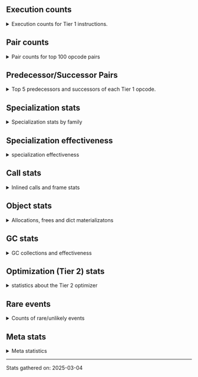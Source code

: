 ## Execution counts

<details>
<summary> Execution counts for Tier 1 instructions. </summary>


The "miss ratio" column shows the percentage of times the instruction
executed that it deoptimized. When this happens, the base unspecialized
instruction is not counted.

<table>
<thead>
<tr>
<th align="left">Name</th>
<th align="right">Base Count</th>
<th align="right">Head Count</th>
<th align="right">Change</th>
</tr>
</thead>
<tbody>
<tr>
<td align="left">UNPACK_SEQUENCE_LIST</td>
<td align="right">1,271</td>
<td align="right">2,111</td>
<td align="right">66.1%</td>
</tr>
<tr>
<td align="left">COMPARE_OP_STR</td>
<td align="right">3,825,501</td>
<td align="right">2,277,787</td>
<td align="right">-40.5%</td>
</tr>
<tr>
<td align="left">BINARY_OP_SUBSCR_STR_INT</td>
<td align="right">1,500,485</td>
<td align="right">900,588</td>
<td align="right">-40.0%</td>
</tr>
<tr>
<td align="left">BUILD_MAP</td>
<td align="right">440,300</td>
<td align="right">608,819</td>
<td align="right">38.3%</td>
</tr>
<tr>
<td align="left">BINARY_OP_ADD_INT</td>
<td align="right">1,575,481</td>
<td align="right">975,584</td>
<td align="right">-38.1%</td>
</tr>
<tr>
<td align="left">CALL_PY_EXACT_ARGS</td>
<td align="right">4,957,146</td>
<td align="right">3,749,243</td>
<td align="right">-24.4%</td>
</tr>
<tr>
<td align="left">TO_BOOL</td>
<td align="right">2,587,985</td>
<td align="right">2,124,128</td>
<td align="right">-17.9%</td>
</tr>
<tr>
<td align="left">STORE_SUBSCR_LIST_INT</td>
<td align="right">305,880</td>
<td align="right">358,569</td>
<td align="right">17.2%</td>
</tr>
<tr>
<td align="left">BINARY_OP_SUBSCR_LIST_INT</td>
<td align="right">316,987</td>
<td align="right">370,516</td>
<td align="right">16.9%</td>
</tr>
<tr>
<td align="left">POP_JUMP_IF_FALSE</td>
<td align="right">18,732,531</td>
<td align="right">15,641,571</td>
<td align="right">-16.5%</td>
</tr>
<tr>
<td align="left">TO_BOOL_LIST</td>
<td align="right">2,803,164</td>
<td align="right">2,341,462</td>
<td align="right">-16.5%</td>
</tr>
<tr>
<td align="left">LOAD_SMALL_INT</td>
<td align="right">3,090,354</td>
<td align="right">2,596,675</td>
<td align="right">-16.0%</td>
</tr>
<tr>
<td align="left">LOAD_ATTR_METHOD_WITH_VALUES</td>
<td align="right">3,812,527</td>
<td align="right">3,209,983</td>
<td align="right">-15.8%</td>
</tr>
<tr>
<td align="left">STORE_ATTR_INSTANCE_VALUE</td>
<td align="right">5,131,712</td>
<td align="right">4,353,445</td>
<td align="right">-15.2%</td>
</tr>
<tr>
<td align="left">LOAD_ATTR</td>
<td align="right">2,309,004</td>
<td align="right">1,962,047</td>
<td align="right">-15.0%</td>
</tr>
<tr>
<td align="left">ENTER_EXECUTOR</td>
<td align="right">2,277,366</td>
<td align="right">1,939,414</td>
<td align="right">-14.8%</td>
</tr>
<tr>
<td align="left">LOAD_ATTR_INSTANCE_VALUE</td>
<td align="right">30,995,080</td>
<td align="right">26,643,171</td>
<td align="right">-14.0%</td>
</tr>
<tr>
<td align="left">RESUME_CHECK</td>
<td align="right">9,308,967</td>
<td align="right">8,106,356</td>
<td align="right">-12.9%</td>
</tr>
<tr>
<td align="left">CALL_LIST_APPEND</td>
<td align="right">904,540</td>
<td align="right">789,995</td>
<td align="right">-12.7%</td>
</tr>
<tr>
<td align="left">LOAD_FAST</td>
<td align="right">66,057,041</td>
<td align="right">57,777,123</td>
<td align="right">-12.5%</td>
</tr>
<tr>
<td align="left">RETURN_VALUE</td>
<td align="right">9,732,419</td>
<td align="right">8,670,820</td>
<td align="right">-10.9%</td>
</tr>
<tr>
<td align="left">COMPARE_OP_INT</td>
<td align="right">5,884,854</td>
<td align="right">5,280,732</td>
<td align="right">-10.3%</td>
</tr>
<tr>
<td align="left">FOR_ITER</td>
<td align="right">471,451</td>
<td align="right">426,475</td>
<td align="right">-9.5%</td>
</tr>
<tr>
<td align="left">BINARY_SLICE</td>
<td align="right">565,211</td>
<td align="right">617,900</td>
<td align="right">9.3%</td>
</tr>
<tr>
<td align="left">STORE_FAST</td>
<td align="right">17,223,361</td>
<td align="right">15,901,162</td>
<td align="right">-7.7%</td>
</tr>
<tr>
<td align="left">POP_JUMP_IF_TRUE</td>
<td align="right">6,416,337</td>
<td align="right">5,949,371</td>
<td align="right">-7.3%</td>
</tr>
<tr>
<td align="left">JUMP_BACKWARD_JIT</td>
<td align="right">1,283,146</td>
<td align="right">1,191,801</td>
<td align="right">-7.1%</td>
</tr>
<tr>
<td align="left">TO_BOOL_BOOL</td>
<td align="right">5,010,053</td>
<td align="right">4,656,244</td>
<td align="right">-7.1%</td>
</tr>
<tr>
<td align="left">GET_ITER</td>
<td align="right">852,486</td>
<td align="right">905,175</td>
<td align="right">6.2%</td>
</tr>
<tr>
<td align="left">CONTAINS_OP_SET</td>
<td align="right">1,433,604</td>
<td align="right">1,368,140</td>
<td align="right">-4.6%</td>
</tr>
<tr>
<td align="left">BUILD_LIST</td>
<td align="right">1,317,985</td>
<td align="right">1,371,959</td>
<td align="right">4.1%</td>
</tr>
<tr>
<td align="left">BINARY_OP</td>
<td align="right">2,640,754</td>
<td align="right">2,744,984</td>
<td align="right">3.9%</td>
</tr>
<tr>
<td align="left">CALL_METHOD_DESCRIPTOR_O</td>
<td align="right">1,345,206</td>
<td align="right">1,395,458</td>
<td align="right">3.7%</td>
</tr>
<tr>
<td align="left">EXTENDED_ARG</td>
<td align="right">3,154,884</td>
<td align="right">3,266,991</td>
<td align="right">3.6%</td>
</tr>
<tr>
<td align="left">JUMP_FORWARD</td>
<td align="right">3,227,528</td>
<td align="right">3,342,072</td>
<td align="right">3.5%</td>
</tr>
<tr>
<td align="left">BINARY_OP_SUBSCR_DICT</td>
<td align="right">6,183,848</td>
<td align="right">6,384,315</td>
<td align="right">3.2%</td>
</tr>
<tr>
<td align="left">LOAD_GLOBAL_MODULE</td>
<td align="right">4,693,174</td>
<td align="right">4,844,185</td>
<td align="right">3.2%</td>
</tr>
<tr>
<td align="left">FOR_ITER_LIST</td>
<td align="right">532,484</td>
<td align="right">542,900</td>
<td align="right">2.0%</td>
</tr>
<tr>
<td align="left">LOAD_CONST_IMMORTAL</td>
<td align="right">21,312,832</td>
<td align="right">20,923,701</td>
<td align="right">-1.8%</td>
</tr>
<tr>
<td align="left">LOAD_ATTR_METHOD_NO_DICT</td>
<td align="right">5,014,269</td>
<td align="right">4,949,976</td>
<td align="right">-1.3%</td>
</tr>
<tr>
<td align="left">STORE_SUBSCR_DICT</td>
<td align="right">382,511</td>
<td align="right">378,459</td>
<td align="right">-1.1%</td>
</tr>
<tr>
<td align="left">CALL_BOUND_METHOD_EXACT_ARGS</td>
<td align="right">458,626</td>
<td align="right">455,230</td>
<td align="right">-0.7%</td>
</tr>
<tr>
<td align="left">NOT_TAKEN</td>
<td align="right">146,978</td>
<td align="right">146,144</td>
<td align="right">-0.6%</td>
</tr>
<tr>
<td align="left">COMPARE_OP</td>
<td align="right">820,290</td>
<td align="right">818,242</td>
<td align="right">-0.2%</td>
</tr>
<tr>
<td align="left">CALL_BUILTIN_CLASS</td>
<td align="right">535,470</td>
<td align="right">534,671</td>
<td align="right">-0.1%</td>
</tr>
<tr>
<td align="left">UNPACK_SEQUENCE_TWO_TUPLE</td>
<td align="right">374,025</td>
<td align="right">373,478</td>
<td align="right">-0.1%</td>
</tr>
<tr>
<td align="left">CALL_LEN</td>
<td align="right">1,369,811</td>
<td align="right">1,368,213</td>
<td align="right">-0.1%</td>
</tr>
<tr>
<td align="left">LOAD_GLOBAL_BUILTIN</td>
<td align="right">3,267,769</td>
<td align="right">3,265,077</td>
<td align="right">-0.1%</td>
</tr>
<tr>
<td align="left">STORE_FAST_STORE_FAST</td>
<td align="right">374,358</td>
<td align="right">374,651</td>
<td align="right">0.1%</td>
</tr>
<tr>
<td align="left">IS_OP</td>
<td align="right">353,019</td>
<td align="right">352,750</td>
<td align="right">-0.1%</td>
</tr>
<tr>
<td align="left">COPY</td>
<td align="right">724,717</td>
<td align="right">724,179</td>
<td align="right">-0.1%</td>
</tr>
<tr>
<td align="left">SWAP</td>
<td align="right">769,726</td>
<td align="right">769,188</td>
<td align="right">-0.1%</td>
</tr>
<tr>
<td align="left">CALL_ISINSTANCE</td>
<td align="right">793,776</td>
<td align="right">793,229</td>
<td align="right">-0.1%</td>
</tr>
<tr>
<td align="left">LOAD_FAST_LOAD_FAST</td>
<td align="right">6,201,779</td>
<td align="right">6,198,425</td>
<td align="right">-0.1%</td>
</tr>
<tr>
<td align="left">BINARY_OP_ADD_UNICODE</td>
<td align="right">892,982</td>
<td align="right">892,713</td>
<td align="right">-0.0%</td>
</tr>
<tr>
<td align="left">POP_TOP</td>
<td align="right">3,719,850</td>
<td align="right">3,719,850</td>
<td align="right">0.0%</td>
</tr>
<tr>
<td align="left">LOAD_ATTR_SLOT</td>
<td align="right">3,118,339</td>
<td align="right">3,118,339</td>
<td align="right">0.0%</td>
</tr>
<tr>
<td align="left">LOAD_ATTR_PROPERTY</td>
<td align="right">1,964,488</td>
<td align="right">1,964,488</td>
<td align="right">0.0%</td>
</tr>
<tr>
<td align="left">POP_JUMP_IF_NOT_NONE</td>
<td align="right">1,206,034</td>
<td align="right">1,206,034</td>
<td align="right">0.0%</td>
</tr>
<tr>
<td align="left">TO_BOOL_ALWAYS_TRUE</td>
<td align="right">1,174,551</td>
<td align="right">1,174,551</td>
<td align="right">0.0%</td>
</tr>
<tr>
<td align="left">POP_JUMP_IF_NONE</td>
<td align="right">1,111,626</td>
<td align="right">1,111,626</td>
<td align="right">0.0%</td>
</tr>
<tr>
<td align="left">NOP</td>
<td align="right">892,489</td>
<td align="right">892,489</td>
<td align="right">0.0%</td>
</tr>
<tr>
<td align="left">BUILD_TUPLE</td>
<td align="right">874,724</td>
<td align="right">874,724</td>
<td align="right">0.0%</td>
</tr>
<tr>
<td align="left">CALL_METHOD_DESCRIPTOR_FAST</td>
<td align="right">866,381</td>
<td align="right">866,381</td>
<td align="right">0.0%</td>
</tr>
<tr>
<td align="left">CALL_METHOD_DESCRIPTOR_NOARGS</td>
<td align="right">850,050</td>
<td align="right">850,050</td>
<td align="right">0.0%</td>
</tr>
<tr>
<td align="left">CALL_PY_GENERAL</td>
<td align="right">815,853</td>
<td align="right">815,853</td>
<td align="right">0.0%</td>
</tr>
<tr>
<td align="left">CALL_NON_PY_GENERAL</td>
<td align="right">808,001</td>
<td align="right">808,001</td>
<td align="right">0.0%</td>
</tr>
<tr>
<td align="left">LOAD_CONST_MORTAL</td>
<td align="right">629,840</td>
<td align="right">629,840</td>
<td align="right">0.0%</td>
</tr>
<tr>
<td align="left">STORE_ATTR</td>
<td align="right">577,784</td>
<td align="right">577,784</td>
<td align="right">0.0%</td>
</tr>
<tr>
<td align="left">LOAD_FAST_CHECK</td>
<td align="right">555,021</td>
<td align="right">555,021</td>
<td align="right">0.0%</td>
</tr>
<tr>
<td align="left">FOR_ITER_GEN</td>
<td align="right">553,407</td>
<td align="right">553,407</td>
<td align="right">0.0%</td>
</tr>
<tr>
<td align="left">YIELD_VALUE</td>
<td align="right">553,348</td>
<td align="right">553,348</td>
<td align="right">0.0%</td>
</tr>
<tr>
<td align="left">POP_ITER</td>
<td align="right">486,046</td>
<td align="right">486,046</td>
<td align="right">0.0%</td>
</tr>
<tr>
<td align="left">CONTAINS_OP</td>
<td align="right">459,774</td>
<td align="right">459,774</td>
<td align="right">0.0%</td>
</tr>
<tr>
<td align="left">CONTAINS_OP_DICT</td>
<td align="right">359,055</td>
<td align="right">359,055</td>
<td align="right">0.0%</td>
</tr>
<tr>
<td align="left">FORMAT_SIMPLE</td>
<td align="right">356,612</td>
<td align="right">356,612</td>
<td align="right">0.0%</td>
</tr>
<tr>
<td align="left">CONVERT_VALUE</td>
<td align="right">356,608</td>
<td align="right">356,608</td>
<td align="right">0.0%</td>
</tr>
<tr>
<td align="left">PUSH_NULL</td>
<td align="right">356,434</td>
<td align="right">356,434</td>
<td align="right">0.0%</td>
</tr>
<tr>
<td align="left">BUILD_SLICE</td>
<td align="right">304,475</td>
<td align="right">304,475</td>
<td align="right">0.0%</td>
</tr>
<tr>
<td align="left">CALL_BUILTIN_FAST</td>
<td align="right">254,052</td>
<td align="right">254,052</td>
<td align="right">0.0%</td>
</tr>
<tr>
<td align="left">BINARY_OP_SUBTRACT_INT</td>
<td align="right">211,692</td>
<td align="right">211,692</td>
<td align="right">0.0%</td>
</tr>
<tr>
<td align="left">TO_BOOL_INT</td>
<td align="right">204,690</td>
<td align="right">204,690</td>
<td align="right">0.0%</td>
</tr>
<tr>
<td align="left">INTERPRETER_EXIT</td>
<td align="right">201,404</td>
<td align="right">201,404</td>
<td align="right">0.0%</td>
</tr>
<tr>
<td align="left">CALL_KW_PY</td>
<td align="right">199,747</td>
<td align="right">199,747</td>
<td align="right">0.0%</td>
</tr>
<tr>
<td align="left">TO_BOOL_NONE</td>
<td align="right">191,870</td>
<td align="right">191,870</td>
<td align="right">0.0%</td>
</tr>
<tr>
<td align="left">CALL_ALLOC_AND_ENTER_INIT</td>
<td align="right">180,556</td>
<td align="right">180,556</td>
<td align="right">0.0%</td>
</tr>
<tr>
<td align="left">LOAD_ATTR_MODULE</td>
<td align="right">180,212</td>
<td align="right">180,212</td>
<td align="right">0.0%</td>
</tr>
<tr>
<td align="left">LOAD_DEREF</td>
<td align="right">179,458</td>
<td align="right">179,458</td>
<td align="right">0.0%</td>
</tr>
<tr>
<td align="left">COPY_FREE_VARS</td>
<td align="right">179,425</td>
<td align="right">179,425</td>
<td align="right">0.0%</td>
</tr>
<tr>
<td align="left">EXIT_INIT_CHECK</td>
<td align="right">179,149</td>
<td align="right">179,149</td>
<td align="right">0.0%</td>
</tr>
<tr>
<td align="left">BUILD_STRING</td>
<td align="right">178,306</td>
<td align="right">178,306</td>
<td align="right">0.0%</td>
</tr>
<tr>
<td align="left">LOAD_ATTR_CLASS</td>
<td align="right">71,132</td>
<td align="right">71,132</td>
<td align="right">0.0%</td>
</tr>
<tr>
<td align="left">TO_BOOL_STR</td>
<td align="right">17,892</td>
<td align="right">17,892</td>
<td align="right">0.0%</td>
</tr>
<tr>
<td align="left">BINARY_OP_SUBSCR_GETITEM</td>
<td align="right">6,221</td>
<td align="right">6,221</td>
<td align="right">0.0%</td>
</tr>
<tr>
<td align="left">STORE_ATTR_SLOT</td>
<td align="right">6,159</td>
<td align="right">6,159</td>
<td align="right">0.0%</td>
</tr>
<tr>
<td align="left">STORE_FAST_LOAD_FAST</td>
<td align="right">5,570</td>
<td align="right">5,570</td>
<td align="right">0.0%</td>
</tr>
<tr>
<td align="left">LOAD_ATTR_METHOD_LAZY_DICT</td>
<td align="right">4,728</td>
<td align="right">4,728</td>
<td align="right">0.0%</td>
</tr>
<tr>
<td align="left">CALL_BUILTIN_FAST_WITH_KEYWORDS</td>
<td align="right">4,067</td>
<td align="right">4,067</td>
<td align="right">0.0%</td>
</tr>
<tr>
<td align="left">BINARY_OP_SUBSCR_TUPLE_INT</td>
<td align="right">3,725</td>
<td align="right">3,725</td>
<td align="right">0.0%</td>
</tr>
<tr>
<td align="left">FOR_ITER_RANGE</td>
<td align="right">3,620</td>
<td align="right">3,620</td>
<td align="right">0.0%</td>
</tr>
<tr>
<td align="left">BINARY_OP_EXTEND</td>
<td align="right">3,523</td>
<td align="right">3,523</td>
<td align="right">0.0%</td>
</tr>
<tr>
<td align="left">CALL</td>
<td align="right">3,346</td>
<td align="right">3,346</td>
<td align="right">0.0%</td>
</tr>
<tr>
<td align="left">CALL_METHOD_DESCRIPTOR_FAST_WITH_KEYWORDS</td>
<td align="right">3,145</td>
<td align="right">3,145</td>
<td align="right">0.0%</td>
</tr>
<tr>
<td align="left">FOR_ITER_TUPLE</td>
<td align="right">2,943</td>
<td align="right">2,943</td>
<td align="right">0.0%</td>
</tr>
<tr>
<td align="left">CALL_BUILTIN_O</td>
<td align="right">2,755</td>
<td align="right">2,755</td>
<td align="right">0.0%</td>
</tr>
<tr>
<td align="left">STORE_SUBSCR</td>
<td align="right">2,345</td>
<td align="right">2,345</td>
<td align="right">0.0%</td>
</tr>
<tr>
<td align="left">LOAD_GLOBAL</td>
<td align="right">2,032</td>
<td align="right">2,032</td>
<td align="right">0.0%</td>
</tr>
<tr>
<td align="left">BINARY_OP_INPLACE_ADD_UNICODE</td>
<td align="right">1,951</td>
<td align="right">1,951</td>
<td align="right">0.0%</td>
</tr>
<tr>
<td align="left">MAP_ADD</td>
<td align="right">1,489</td>
<td align="right">1,489</td>
<td align="right">0.0%</td>
</tr>
<tr>
<td align="left">LOAD_CONST</td>
<td align="right">1,404</td>
<td align="right">1,404</td>
<td align="right">0.0%</td>
</tr>
<tr>
<td align="left">LIST_APPEND</td>
<td align="right">1,028</td>
<td align="right">1,028</td>
<td align="right">0.0%</td>
</tr>
<tr>
<td align="left">LOAD_ATTR_NONDESCRIPTOR_WITH_VALUES</td>
<td align="right">959</td>
<td align="right">959</td>
<td align="right">0.0%</td>
</tr>
<tr>
<td align="left">CALL_FUNCTION_EX</td>
<td align="right">586</td>
<td align="right">586</td>
<td align="right">0.0%</td>
</tr>
<tr>
<td align="left">STORE_NAME</td>
<td align="right">583</td>
<td align="right">583</td>
<td align="right">0.0%</td>
</tr>
<tr>
<td align="left">DICT_MERGE</td>
<td align="right">522</td>
<td align="right">522</td>
<td align="right">0.0%</td>
</tr>
<tr>
<td align="left">MAKE_FUNCTION</td>
<td align="right">418</td>
<td align="right">418</td>
<td align="right">0.0%</td>
</tr>
<tr>
<td align="left">LOAD_NAME</td>
<td align="right">326</td>
<td align="right">326</td>
<td align="right">0.0%</td>
</tr>
<tr>
<td align="left">RESUME</td>
<td align="right">218</td>
<td align="right">218</td>
<td align="right">0.0%</td>
</tr>
<tr>
<td align="left">CALL_TUPLE_1</td>
<td align="right">204</td>
<td align="right">204</td>
<td align="right">0.0%</td>
</tr>
<tr>
<td align="left">LOAD_FAST_AND_CLEAR</td>
<td align="right">155</td>
<td align="right">155</td>
<td align="right">0.0%</td>
</tr>
<tr>
<td align="left">LOAD_SUPER_ATTR_ATTR</td>
<td align="right">126</td>
<td align="right">126</td>
<td align="right">0.0%</td>
</tr>
<tr>
<td align="left">MAKE_CELL</td>
<td align="right">119</td>
<td align="right">119</td>
<td align="right">0.0%</td>
</tr>
<tr>
<td align="left">JUMP_BACKWARD_NO_JIT</td>
<td align="right">112</td>
<td align="right">112</td>
<td align="right">0.0%</td>
</tr>
<tr>
<td align="left">SET_FUNCTION_ATTRIBUTE</td>
<td align="right">109</td>
<td align="right">109</td>
<td align="right">0.0%</td>
</tr>
<tr>
<td align="left">STORE_DEREF</td>
<td align="right">108</td>
<td align="right">108</td>
<td align="right">0.0%</td>
</tr>
<tr>
<td align="left">CALL_TYPE_1</td>
<td align="right">104</td>
<td align="right">104</td>
<td align="right">0.0%</td>
</tr>
<tr>
<td align="left">IMPORT_FROM</td>
<td align="right">78</td>
<td align="right">78</td>
<td align="right">0.0%</td>
</tr>
<tr>
<td align="left">IMPORT_NAME</td>
<td align="right">77</td>
<td align="right">77</td>
<td align="right">0.0%</td>
</tr>
<tr>
<td align="left">RETURN_GENERATOR</td>
<td align="right">68</td>
<td align="right">68</td>
<td align="right">0.0%</td>
</tr>
<tr>
<td align="left">CALL_INTRINSIC_1</td>
<td align="right">67</td>
<td align="right">67</td>
<td align="right">0.0%</td>
</tr>
<tr>
<td align="left">LIST_EXTEND</td>
<td align="right">67</td>
<td align="right">67</td>
<td align="right">0.0%</td>
</tr>
<tr>
<td align="left">LOAD_SUPER_ATTR_METHOD</td>
<td align="right">67</td>
<td align="right">67</td>
<td align="right">0.0%</td>
</tr>
<tr>
<td align="left">LOAD_SUPER_ATTR</td>
<td align="right">66</td>
<td align="right">66</td>
<td align="right">0.0%</td>
</tr>
<tr>
<td align="left">CALL_KW_NON_PY</td>
<td align="right">65</td>
<td align="right">65</td>
<td align="right">0.0%</td>
</tr>
<tr>
<td align="left">END_FOR</td>
<td align="right">64</td>
<td align="right">64</td>
<td align="right">0.0%</td>
</tr>
<tr>
<td align="left">BINARY_OP_SUBTRACT_FLOAT</td>
<td align="right">63</td>
<td align="right">63</td>
<td align="right">0.0%</td>
</tr>
<tr>
<td align="left">UNPACK_SEQUENCE</td>
<td align="right">62</td>
<td align="right">62</td>
<td align="right">0.0%</td>
</tr>
<tr>
<td align="left">CALL_KW</td>
<td align="right">60</td>
<td align="right">60</td>
<td align="right">0.0%</td>
</tr>
<tr>
<td align="left">LOAD_LOCALS</td>
<td align="right">48</td>
<td align="right">48</td>
<td align="right">0.0%</td>
</tr>
<tr>
<td align="left">JUMP_BACKWARD</td>
<td align="right">42</td>
<td align="right">42</td>
<td align="right">0.0%</td>
</tr>
<tr>
<td align="left">CHECK_EXC_MATCH</td>
<td align="right">41</td>
<td align="right">41</td>
<td align="right">0.0%</td>
</tr>
<tr>
<td align="left">POP_EXCEPT</td>
<td align="right">41</td>
<td align="right">41</td>
<td align="right">0.0%</td>
</tr>
<tr>
<td align="left">PUSH_EXC_INFO</td>
<td align="right">41</td>
<td align="right">41</td>
<td align="right">0.0%</td>
</tr>
<tr>
<td align="left">LOAD_ATTR_CLASS_WITH_METACLASS_CHECK</td>
<td align="right">39</td>
<td align="right">39</td>
<td align="right">0.0%</td>
</tr>
<tr>
<td align="left">LOAD_SPECIAL</td>
<td align="right">36</td>
<td align="right">36</td>
<td align="right">0.0%</td>
</tr>
<tr>
<td align="left">UNPACK_SEQUENCE_TUPLE</td>
<td align="right">33</td>
<td align="right">33</td>
<td align="right">0.0%</td>
</tr>
<tr>
<td align="left">LOAD_BUILD_CLASS</td>
<td align="right">32</td>
<td align="right">32</td>
<td align="right">0.0%</td>
</tr>
<tr>
<td align="left">UNARY_NOT</td>
<td align="right">31</td>
<td align="right">31</td>
<td align="right">0.0%</td>
</tr>
<tr>
<td align="left">BINARY_OP_MULTIPLY_INT</td>
<td align="right">30</td>
<td align="right">30</td>
<td align="right">0.0%</td>
</tr>
<tr>
<td align="left">LOAD_FROM_DICT_OR_DEREF</td>
<td align="right">16</td>
<td align="right">16</td>
<td align="right">0.0%</td>
</tr>
<tr>
<td align="left">JUMP_BACKWARD_NO_INTERRUPT</td>
<td align="right">10</td>
<td align="right">10</td>
<td align="right">0.0%</td>
</tr>
<tr>
<td align="left">UNARY_NEGATIVE</td>
<td align="right">9</td>
<td align="right">9</td>
<td align="right">0.0%</td>
</tr>
<tr>
<td align="left">UNARY_INVERT</td>
<td align="right">8</td>
<td align="right">8</td>
<td align="right">0.0%</td>
</tr>
<tr>
<td align="left">CALL_STR_1</td>
<td align="right">6</td>
<td align="right">6</td>
<td align="right">0.0%</td>
</tr>
<tr>
<td align="left">DELETE_SUBSCR</td>
<td align="right">2</td>
<td align="right">2</td>
<td align="right">0.0%</td>
</tr>
<tr>
<td align="left">COMPARE_OP_FLOAT</td>
<td align="right">2</td>
<td align="right">2</td>
<td align="right">0.0%</td>
</tr>
<tr>
<td align="left">DICT_UPDATE</td>
<td align="right">1</td>
<td align="right">1</td>
<td align="right">0.0%</td>
</tr>
</tbody>
</table>


</details>

## Pair counts

<details>
<summary> Pair counts for top 100 opcode pairs </summary>


Pairs of specialized operations that deoptimize and are then followed by
the corresponding unspecialized instruction are not counted as pairs.

Not included in comparative output.


</details>

## Predecessor/Successor Pairs

<details>
<summary> Top 5 predecessors and successors of each Tier 1 opcode. </summary>


This does not include the unspecialized instructions that occur after a
specialized instruction deoptimizes.

Not included in comparative output.


</details>

## Specialization stats

<details>
<summary> Specialization stats by family </summary>

### BINARY_OP

<details>
<summary> specialization stats for BINARY_OP family </summary>

<table>
<thead>
<tr>
<th align="left">Kind</th>
<th align="right">Base Count</th>
<th align="right">Base Ratio</th>
<th align="right">Head Count</th>
<th align="right">Head Ratio</th>
<th align="right">Change</th>
</tr>
</thead>
<tbody>
<tr>
<td align="left">
deferred
<details>
<summary>ⓘ</summary>

Lists the number of "deferred" (i.e. not specialized) instructions executed.
</details>
</td>
<td align="right">2,637,490</td>
<td align="right">14.5%</td>
<td align="right">2,741,700</td>
<td align="right">14.9%</td>
<td align="right">4.0%</td>
</tr>
<tr>
<td align="left">
hit
<details>
<summary>ⓘ</summary>

Specialized instructions that complete.
</details>
</td>
<td align="right">15,592,570</td>
<td align="right">85.5%</td>
<td align="right">15,592,570</td>
<td align="right">85.0%</td>
<td align="right">0.0%</td>
</tr>
<tr>
<td align="left">
miss
<details>
<summary>ⓘ</summary>

Specialized instructions that deopt.
</details>
</td>
<td align="right">1,706</td>
<td align="right">0.0%</td>
<td align="right">1,706</td>
<td align="right">0.0%</td>
<td align="right">0.0%</td>
</tr>
</tbody>
</table>

<table>
<thead>
<tr>
<th align="left">Success</th>
<th align="right">Base Count</th>
<th align="right">Base Ratio</th>
<th align="right">Head Count</th>
<th align="right">Head Ratio</th>
<th align="right">Change</th>
</tr>
</thead>
<tbody>
<tr>
<td align="left">Failure</td>
<td align="right">1,971</td>
<td align="right">59.8%</td>
<td align="right">1,991</td>
<td align="right">60.1%</td>
<td align="right">1.0%</td>
</tr>
<tr>
<td align="left">Success</td>
<td align="right">1,323</td>
<td align="right">40.2%</td>
<td align="right">1,323</td>
<td align="right">39.9%</td>
<td align="right">0.0%</td>
</tr>
</tbody>
</table>

<table>
<thead>
<tr>
<th align="left">Failure kind</th>
<th align="right">Base Count</th>
<th align="right">Base Ratio</th>
<th align="right">Head Count</th>
<th align="right">Head Ratio</th>
<th align="right">Change</th>
</tr>
</thead>
<tbody>
<tr>
<td align="left">xor</td>
<td align="right">32</td>
<td align="right">1.6%</td>
<td align="right">31</td>
<td align="right">1.6%</td>
<td align="right">-3.1%</td>
</tr>
<tr>
<td align="left">out of range</td>
<td align="right">1,289</td>
<td align="right">65.4%</td>
<td align="right">1,310</td>
<td align="right">65.8%</td>
<td align="right">1.6%</td>
</tr>
<tr>
<td align="left">subscr</td>
<td align="right">423</td>
<td align="right">21.5%</td>
<td align="right">423</td>
<td align="right">21.2%</td>
<td align="right">0.0%</td>
</tr>
<tr>
<td align="left">subscr list slice</td>
<td align="right">71</td>
<td align="right">3.6%</td>
<td align="right">71</td>
<td align="right">3.6%</td>
<td align="right">0.0%</td>
</tr>
<tr>
<td align="left">remainder</td>
<td align="right">50</td>
<td align="right">2.5%</td>
<td align="right">50</td>
<td align="right">2.5%</td>
<td align="right">0.0%</td>
</tr>
<tr>
<td align="left">add other</td>
<td align="right">48</td>
<td align="right">2.4%</td>
<td align="right">48</td>
<td align="right">2.4%</td>
<td align="right">0.0%</td>
</tr>
<tr>
<td align="left">or</td>
<td align="right">43</td>
<td align="right">2.2%</td>
<td align="right">43</td>
<td align="right">2.2%</td>
<td align="right">0.0%</td>
</tr>
<tr>
<td align="left">subscr string slice</td>
<td align="right">6</td>
<td align="right">0.3%</td>
<td align="right">6</td>
<td align="right">0.3%</td>
<td align="right">0.0%</td>
</tr>
<tr>
<td align="left">add different types</td>
<td align="right">4</td>
<td align="right">0.2%</td>
<td align="right">4</td>
<td align="right">0.2%</td>
<td align="right">0.0%</td>
</tr>
<tr>
<td align="left">floor divide</td>
<td align="right">4</td>
<td align="right">0.2%</td>
<td align="right">4</td>
<td align="right">0.2%</td>
<td align="right">0.0%</td>
</tr>
<tr>
<td align="left">multiply different types</td>
<td align="right">1</td>
<td align="right">0.1%</td>
<td align="right">1</td>
<td align="right">0.1%</td>
<td align="right">0.0%</td>
</tr>
</tbody>
</table>


</details>

### BINARY_SLICE

<details>
<summary> specialization stats for BINARY_SLICE family </summary>

<table>
<thead>
<tr>
<th align="left">Kind</th>
<th align="right">Base Count</th>
<th align="right">Base Ratio</th>
<th align="right">Head Count</th>
<th align="right">Head Ratio</th>
<th align="right">Change</th>
</tr>
</thead>
<tbody>
<tr>
<td align="left">
deferred
<details>
<summary>ⓘ</summary>

Lists the number of "deferred" (i.e. not specialized) instructions executed.
</details>
</td>
<td align="right">565,211</td>
<td align="right">100.0%</td>
<td align="right">617,900</td>
<td align="right">100.0%</td>
<td align="right">9.3%</td>
</tr>
</tbody>
</table>


</details>

### CALL

<details>
<summary> specialization stats for CALL family </summary>

<table>
<thead>
<tr>
<th align="left">Kind</th>
<th align="right">Base Count</th>
<th align="right">Base Ratio</th>
<th align="right">Head Count</th>
<th align="right">Head Ratio</th>
<th align="right">Change</th>
</tr>
</thead>
<tbody>
<tr>
<td align="left">
miss
<details>
<summary>ⓘ</summary>

Specialized instructions that deopt.
</details>
</td>
<td align="right">1,587,089</td>
<td align="right">8.4%</td>
<td align="right">1,129,874</td>
<td align="right">6.0%</td>
<td align="right">-28.8%</td>
</tr>
<tr>
<td align="left">
deferred
<details>
<summary>ⓘ</summary>

Lists the number of "deferred" (i.e. not specialized) instructions executed.
</details>
</td>
<td align="right">1,557,679</td>
<td align="right">8.2%</td>
<td align="right">1,109,091</td>
<td align="right">5.9%</td>
<td align="right">-28.8%</td>
</tr>
<tr>
<td align="left">
hit
<details>
<summary>ⓘ</summary>

Specialized instructions that complete.
</details>
</td>
<td align="right">17,291,198</td>
<td align="right">91.6%</td>
<td align="right">17,742,542</td>
<td align="right">94.0%</td>
<td align="right">2.6%</td>
</tr>
</tbody>
</table>

<table>
<thead>
<tr>
<th align="left">Success</th>
<th align="right">Base Count</th>
<th align="right">Base Ratio</th>
<th align="right">Head Count</th>
<th align="right">Head Ratio</th>
<th align="right">Change</th>
</tr>
</thead>
<tbody>
<tr>
<td align="left">Success</td>
<td align="right">32,756</td>
<td align="right">100.0%</td>
<td align="right">24,129</td>
<td align="right">100.0%</td>
<td align="right">-26.3%</td>
</tr>
<tr>
<td align="left">Failure</td>
<td align="right">0</td>
<td align="right">0.0%</td>
<td align="right">0</td>
<td align="right">0.0%</td>
<td align="right"></td>
</tr>
</tbody>
</table>


</details>

### CALL_KW

<details>
<summary> specialization stats for CALL_KW family </summary>

<table>
<thead>
<tr>
<th align="left">Kind</th>
<th align="right">Base Count</th>
<th align="right">Base Ratio</th>
<th align="right">Head Count</th>
<th align="right">Head Ratio</th>
<th align="right">Change</th>
</tr>
</thead>
<tbody>
<tr>
<td align="left">
deferred
<details>
<summary>ⓘ</summary>

Lists the number of "deferred" (i.e. not specialized) instructions executed.
</details>
</td>
<td align="right">10</td>
<td align="right">16.7%</td>
<td align="right">10</td>
<td align="right">16.7%</td>
<td align="right">0.0%</td>
</tr>
</tbody>
</table>

<table>
<thead>
<tr>
<th align="left">Success</th>
<th align="right">Base Count</th>
<th align="right">Base Ratio</th>
<th align="right">Head Count</th>
<th align="right">Head Ratio</th>
<th align="right">Change</th>
</tr>
</thead>
<tbody>
<tr>
<td align="left">Success</td>
<td align="right">50</td>
<td align="right">100.0%</td>
<td align="right">50</td>
<td align="right">100.0%</td>
<td align="right">0.0%</td>
</tr>
<tr>
<td align="left">Failure</td>
<td align="right">0</td>
<td align="right">0.0%</td>
<td align="right">0</td>
<td align="right">0.0%</td>
<td align="right"></td>
</tr>
</tbody>
</table>


</details>

### COMPARE_OP

<details>
<summary> specialization stats for COMPARE_OP family </summary>

<table>
<thead>
<tr>
<th align="left">Kind</th>
<th align="right">Base Count</th>
<th align="right">Base Ratio</th>
<th align="right">Head Count</th>
<th align="right">Head Ratio</th>
<th align="right">Change</th>
</tr>
</thead>
<tbody>
<tr>
<td align="left">
deferred
<details>
<summary>ⓘ</summary>

Lists the number of "deferred" (i.e. not specialized) instructions executed.
</details>
</td>
<td align="right">818,775</td>
<td align="right">5.8%</td>
<td align="right">816,727</td>
<td align="right">5.8%</td>
<td align="right">-0.3%</td>
</tr>
<tr>
<td align="left">
hit
<details>
<summary>ⓘ</summary>

Specialized instructions that complete.
</details>
</td>
<td align="right">13,258,309</td>
<td align="right">94.1%</td>
<td align="right">13,258,309</td>
<td align="right">94.1%</td>
<td align="right">0.0%</td>
</tr>
<tr>
<td align="left">
miss
<details>
<summary>ⓘ</summary>

Specialized instructions that deopt.
</details>
</td>
<td align="right">7,580</td>
<td align="right">0.1%</td>
<td align="right">7,580</td>
<td align="right">0.1%</td>
<td align="right">0.0%</td>
</tr>
</tbody>
</table>

<table>
<thead>
<tr>
<th align="left">Success</th>
<th align="right">Base Count</th>
<th align="right">Base Ratio</th>
<th align="right">Head Count</th>
<th align="right">Head Ratio</th>
<th align="right">Change</th>
</tr>
</thead>
<tbody>
<tr>
<td align="left">Success</td>
<td align="right">596</td>
<td align="right">36.3%</td>
<td align="right">596</td>
<td align="right">36.3%</td>
<td align="right">0.0%</td>
</tr>
<tr>
<td align="left">Failure</td>
<td align="right">1,048</td>
<td align="right">63.7%</td>
<td align="right">1,048</td>
<td align="right">63.7%</td>
<td align="right">0.0%</td>
</tr>
</tbody>
</table>

<table>
<thead>
<tr>
<th align="left">Failure kind</th>
<th align="right">Base Count</th>
<th align="right">Base Ratio</th>
<th align="right">Head Count</th>
<th align="right">Head Ratio</th>
<th align="right">Change</th>
</tr>
</thead>
<tbody>
<tr>
<td align="left">different types</td>
<td align="right">523</td>
<td align="right">49.9%</td>
<td align="right">523</td>
<td align="right">49.9%</td>
<td align="right">0.0%</td>
</tr>
<tr>
<td align="left">baseobject</td>
<td align="right">173</td>
<td align="right">16.5%</td>
<td align="right">173</td>
<td align="right">16.5%</td>
<td align="right">0.0%</td>
</tr>
<tr>
<td align="left">bytes</td>
<td align="right">154</td>
<td align="right">14.7%</td>
<td align="right">154</td>
<td align="right">14.7%</td>
<td align="right">0.0%</td>
</tr>
<tr>
<td align="left">tuple</td>
<td align="right">122</td>
<td align="right">11.6%</td>
<td align="right">122</td>
<td align="right">11.6%</td>
<td align="right">0.0%</td>
</tr>
<tr>
<td align="left">long float</td>
<td align="right">70</td>
<td align="right">6.7%</td>
<td align="right">70</td>
<td align="right">6.7%</td>
<td align="right">0.0%</td>
</tr>
<tr>
<td align="left">other</td>
<td align="right">6</td>
<td align="right">0.6%</td>
<td align="right">6</td>
<td align="right">0.6%</td>
<td align="right">0.0%</td>
</tr>
</tbody>
</table>


</details>

### CONTAINS_OP

<details>
<summary> specialization stats for CONTAINS_OP family </summary>

<table>
<thead>
<tr>
<th align="left">Kind</th>
<th align="right">Base Count</th>
<th align="right">Base Ratio</th>
<th align="right">Head Count</th>
<th align="right">Head Ratio</th>
<th align="right">Change</th>
</tr>
</thead>
<tbody>
<tr>
<td align="left">
deferred
<details>
<summary>ⓘ</summary>

Lists the number of "deferred" (i.e. not specialized) instructions executed.
</details>
</td>
<td align="right">458,789</td>
<td align="right">11.9%</td>
<td align="right">458,789</td>
<td align="right">11.9%</td>
<td align="right">0.0%</td>
</tr>
<tr>
<td align="left">
hit
<details>
<summary>ⓘ</summary>

Specialized instructions that complete.
</details>
</td>
<td align="right">3,404,649</td>
<td align="right">88.1%</td>
<td align="right">3,404,649</td>
<td align="right">88.1%</td>
<td align="right">0.0%</td>
</tr>
</tbody>
</table>

<table>
<thead>
<tr>
<th align="left">Success</th>
<th align="right">Base Count</th>
<th align="right">Base Ratio</th>
<th align="right">Head Count</th>
<th align="right">Head Ratio</th>
<th align="right">Change</th>
</tr>
</thead>
<tbody>
<tr>
<td align="left">Success</td>
<td align="right">246</td>
<td align="right">25.0%</td>
<td align="right">246</td>
<td align="right">25.0%</td>
<td align="right">0.0%</td>
</tr>
<tr>
<td align="left">Failure</td>
<td align="right">739</td>
<td align="right">75.0%</td>
<td align="right">739</td>
<td align="right">75.0%</td>
<td align="right">0.0%</td>
</tr>
</tbody>
</table>

<table>
<thead>
<tr>
<th align="left">Failure kind</th>
<th align="right">Base Count</th>
<th align="right">Base Ratio</th>
<th align="right">Head Count</th>
<th align="right">Head Ratio</th>
<th align="right">Change</th>
</tr>
</thead>
<tbody>
<tr>
<td align="left">tuple</td>
<td align="right">447</td>
<td align="right">60.5%</td>
<td align="right">447</td>
<td align="right">60.5%</td>
<td align="right">0.0%</td>
</tr>
<tr>
<td align="left">list</td>
<td align="right">225</td>
<td align="right">30.4%</td>
<td align="right">225</td>
<td align="right">30.4%</td>
<td align="right">0.0%</td>
</tr>
<tr>
<td align="left">other</td>
<td align="right">66</td>
<td align="right">8.9%</td>
<td align="right">66</td>
<td align="right">8.9%</td>
<td align="right">0.0%</td>
</tr>
<tr>
<td align="left">str</td>
<td align="right">1</td>
<td align="right">0.1%</td>
<td align="right">1</td>
<td align="right">0.1%</td>
<td align="right">0.0%</td>
</tr>
</tbody>
</table>


</details>

### FOR_ITER

<details>
<summary> specialization stats for FOR_ITER family </summary>

<table>
<thead>
<tr>
<th align="left">Kind</th>
<th align="right">Base Count</th>
<th align="right">Base Ratio</th>
<th align="right">Head Count</th>
<th align="right">Head Ratio</th>
<th align="right">Change</th>
</tr>
</thead>
<tbody>
<tr>
<td align="left">
deferred
<details>
<summary>ⓘ</summary>

Lists the number of "deferred" (i.e. not specialized) instructions executed.
</details>
</td>
<td align="right">471,139</td>
<td align="right">30.1%</td>
<td align="right">426,163</td>
<td align="right">27.9%</td>
<td align="right">-9.5%</td>
</tr>
<tr>
<td align="left">
hit
<details>
<summary>ⓘ</summary>

Specialized instructions that complete.
</details>
</td>
<td align="right">1,092,442</td>
<td align="right">69.9%</td>
<td align="right">1,102,858</td>
<td align="right">72.1%</td>
<td align="right">1.0%</td>
</tr>
<tr>
<td align="left">
miss
<details>
<summary>ⓘ</summary>

Specialized instructions that deopt.
</details>
</td>
<td align="right">12</td>
<td align="right">0.0%</td>
<td align="right">12</td>
<td align="right">0.0%</td>
<td align="right">0.0%</td>
</tr>
</tbody>
</table>

<table>
<thead>
<tr>
<th align="left">Success</th>
<th align="right">Base Count</th>
<th align="right">Base Ratio</th>
<th align="right">Head Count</th>
<th align="right">Head Ratio</th>
<th align="right">Change</th>
</tr>
</thead>
<tbody>
<tr>
<td align="left">Success</td>
<td align="right">17</td>
<td align="right">5.4%</td>
<td align="right">17</td>
<td align="right">5.4%</td>
<td align="right">0.0%</td>
</tr>
<tr>
<td align="left">Failure</td>
<td align="right">295</td>
<td align="right">94.6%</td>
<td align="right">295</td>
<td align="right">94.6%</td>
<td align="right">0.0%</td>
</tr>
</tbody>
</table>

<table>
<thead>
<tr>
<th align="left">Failure kind</th>
<th align="right">Base Count</th>
<th align="right">Base Ratio</th>
<th align="right">Head Count</th>
<th align="right">Head Ratio</th>
<th align="right">Change</th>
</tr>
</thead>
<tbody>
<tr>
<td align="left">reversed list</td>
<td align="right">124</td>
<td align="right">42.0%</td>
<td align="right">124</td>
<td align="right">42.0%</td>
<td align="right">0.0%</td>
</tr>
<tr>
<td align="left">dict items</td>
<td align="right">119</td>
<td align="right">40.3%</td>
<td align="right">119</td>
<td align="right">40.3%</td>
<td align="right">0.0%</td>
</tr>
<tr>
<td align="left">other</td>
<td align="right">43</td>
<td align="right">14.6%</td>
<td align="right">43</td>
<td align="right">14.6%</td>
<td align="right">0.0%</td>
</tr>
<tr>
<td align="left">set</td>
<td align="right">8</td>
<td align="right">2.7%</td>
<td align="right">8</td>
<td align="right">2.7%</td>
<td align="right">0.0%</td>
</tr>
<tr>
<td align="left">dict values</td>
<td align="right">1</td>
<td align="right">0.3%</td>
<td align="right">1</td>
<td align="right">0.3%</td>
<td align="right">0.0%</td>
</tr>
</tbody>
</table>


</details>

### LOAD_ATTR

<details>
<summary> specialization stats for LOAD_ATTR family </summary>

<table>
<thead>
<tr>
<th align="left">Kind</th>
<th align="right">Base Count</th>
<th align="right">Base Ratio</th>
<th align="right">Head Count</th>
<th align="right">Head Ratio</th>
<th align="right">Change</th>
</tr>
</thead>
<tbody>
<tr>
<td align="left">
deferred
<details>
<summary>ⓘ</summary>

Lists the number of "deferred" (i.e. not specialized) instructions executed.
</details>
</td>
<td align="right">2,301,061</td>
<td align="right">3.7%</td>
<td align="right">1,954,172</td>
<td align="right">3.1%</td>
<td align="right">-15.1%</td>
</tr>
<tr>
<td align="left">
deopt
<details>
<summary>ⓘ</summary>

Specialized instructions that deopt.
</details>
</td>
<td align="right">2</td>
<td align="right">0.0%</td>
<td align="right">2</td>
<td align="right">0.0%</td>
<td align="right">0.0%</td>
</tr>
<tr>
<td align="left">
hit
<details>
<summary>ⓘ</summary>

Specialized instructions that complete.
</details>
</td>
<td align="right">60,116,142</td>
<td align="right">96.3%</td>
<td align="right">60,116,142</td>
<td align="right">96.8%</td>
<td align="right">0.0%</td>
</tr>
<tr>
<td align="left">
miss
<details>
<summary>ⓘ</summary>

Specialized instructions that deopt.
</details>
</td>
<td align="right">7,840</td>
<td align="right">0.0%</td>
<td align="right">7,840</td>
<td align="right">0.0%</td>
<td align="right">0.0%</td>
</tr>
</tbody>
</table>

<table>
<thead>
<tr>
<th align="left">Success</th>
<th align="right">Base Count</th>
<th align="right">Base Ratio</th>
<th align="right">Head Count</th>
<th align="right">Head Ratio</th>
<th align="right">Change</th>
</tr>
</thead>
<tbody>
<tr>
<td align="left">Failure</td>
<td align="right">2,655</td>
<td align="right">34.0%</td>
<td align="right">2,587</td>
<td align="right">33.4%</td>
<td align="right">-2.6%</td>
</tr>
<tr>
<td align="left">Success</td>
<td align="right">5,165</td>
<td align="right">66.0%</td>
<td align="right">5,165</td>
<td align="right">66.6%</td>
<td align="right">0.0%</td>
</tr>
</tbody>
</table>

<table>
<thead>
<tr>
<th align="left">Failure kind</th>
<th align="right">Base Count</th>
<th align="right">Base Ratio</th>
<th align="right">Head Count</th>
<th align="right">Head Ratio</th>
<th align="right">Change</th>
</tr>
</thead>
<tbody>
<tr>
<td align="left">method</td>
<td align="right">1,724</td>
<td align="right">64.9%</td>
<td align="right">1,656</td>
<td align="right">64.0%</td>
<td align="right">-3.9%</td>
</tr>
<tr>
<td align="left">overriding descriptor</td>
<td align="right">282</td>
<td align="right">10.6%</td>
<td align="right">282</td>
<td align="right">10.9%</td>
<td align="right">0.0%</td>
</tr>
<tr>
<td align="left">not managed dict</td>
<td align="right">241</td>
<td align="right">9.1%</td>
<td align="right">241</td>
<td align="right">9.3%</td>
<td align="right">0.0%</td>
</tr>
<tr>
<td align="left">mutable class</td>
<td align="right">140</td>
<td align="right">5.3%</td>
<td align="right">140</td>
<td align="right">5.4%</td>
<td align="right">0.0%</td>
</tr>
<tr>
<td align="left">module attr not found</td>
<td align="right">21</td>
<td align="right">0.8%</td>
<td align="right">21</td>
<td align="right">0.8%</td>
<td align="right">0.0%</td>
</tr>
<tr>
<td align="left">metaclass attribute</td>
<td align="right">21</td>
<td align="right">0.8%</td>
<td align="right">21</td>
<td align="right">0.8%</td>
<td align="right">0.0%</td>
</tr>
</tbody>
</table>


</details>

### LOAD_GLOBAL

<details>
<summary> specialization stats for LOAD_GLOBAL family </summary>

<table>
<thead>
<tr>
<th align="left">Kind</th>
<th align="right">Base Count</th>
<th align="right">Base Ratio</th>
<th align="right">Head Count</th>
<th align="right">Head Ratio</th>
<th align="right">Change</th>
</tr>
</thead>
<tbody>
<tr>
<td align="left">
hit
<details>
<summary>ⓘ</summary>

Specialized instructions that complete.
</details>
</td>
<td align="right">7,960,367</td>
<td align="right">100.0%</td>
<td align="right">8,108,686</td>
<td align="right">100.0%</td>
<td align="right">1.9%</td>
</tr>
<tr>
<td align="left">
deferred
<details>
<summary>ⓘ</summary>

Lists the number of "deferred" (i.e. not specialized) instructions executed.
</details>
</td>
<td align="right">243</td>
<td align="right">0.0%</td>
<td align="right">243</td>
<td align="right">0.0%</td>
<td align="right">0.0%</td>
</tr>
<tr>
<td align="left">
miss
<details>
<summary>ⓘ</summary>

Specialized instructions that deopt.
</details>
</td>
<td align="right">576</td>
<td align="right">0.0%</td>
<td align="right">576</td>
<td align="right">0.0%</td>
<td align="right">0.0%</td>
</tr>
</tbody>
</table>

<table>
<thead>
<tr>
<th align="left">Success</th>
<th align="right">Base Count</th>
<th align="right">Base Ratio</th>
<th align="right">Head Count</th>
<th align="right">Head Ratio</th>
<th align="right">Change</th>
</tr>
</thead>
<tbody>
<tr>
<td align="left">Success</td>
<td align="right">1,789</td>
<td align="right">100.0%</td>
<td align="right">1,789</td>
<td align="right">100.0%</td>
<td align="right">0.0%</td>
</tr>
<tr>
<td align="left">Failure</td>
<td align="right">0</td>
<td align="right">0.0%</td>
<td align="right">0</td>
<td align="right">0.0%</td>
<td align="right"></td>
</tr>
</tbody>
</table>


</details>

### LOAD_SUPER_ATTR

<details>
<summary> specialization stats for LOAD_SUPER_ATTR family </summary>

<table>
<thead>
<tr>
<th align="left">Kind</th>
<th align="right">Base Count</th>
<th align="right">Base Ratio</th>
<th align="right">Head Count</th>
<th align="right">Head Ratio</th>
<th align="right">Change</th>
</tr>
</thead>
<tbody>
<tr>
<td align="left">
deferred
<details>
<summary>ⓘ</summary>

Lists the number of "deferred" (i.e. not specialized) instructions executed.
</details>
</td>
<td align="right">3</td>
<td align="right">1.2%</td>
<td align="right">3</td>
<td align="right">1.2%</td>
<td align="right">0.0%</td>
</tr>
<tr>
<td align="left">
hit
<details>
<summary>ⓘ</summary>

Specialized instructions that complete.
</details>
</td>
<td align="right">193</td>
<td align="right">74.5%</td>
<td align="right">193</td>
<td align="right">74.5%</td>
<td align="right">0.0%</td>
</tr>
</tbody>
</table>

<table>
<thead>
<tr>
<th align="left">Success</th>
<th align="right">Base Count</th>
<th align="right">Base Ratio</th>
<th align="right">Head Count</th>
<th align="right">Head Ratio</th>
<th align="right">Change</th>
</tr>
</thead>
<tbody>
<tr>
<td align="left">Success</td>
<td align="right">63</td>
<td align="right">100.0%</td>
<td align="right">63</td>
<td align="right">100.0%</td>
<td align="right">0.0%</td>
</tr>
<tr>
<td align="left">Failure</td>
<td align="right">0</td>
<td align="right">0.0%</td>
<td align="right">0</td>
<td align="right">0.0%</td>
<td align="right"></td>
</tr>
</tbody>
</table>


</details>

### STORE_ATTR

<details>
<summary> specialization stats for STORE_ATTR family </summary>

<table>
<thead>
<tr>
<th align="left">Kind</th>
<th align="right">Base Count</th>
<th align="right">Base Ratio</th>
<th align="right">Head Count</th>
<th align="right">Head Ratio</th>
<th align="right">Change</th>
</tr>
</thead>
<tbody>
<tr>
<td align="left">
deferred
<details>
<summary>ⓘ</summary>

Lists the number of "deferred" (i.e. not specialized) instructions executed.
</details>
</td>
<td align="right">575,582</td>
<td align="right">7.8%</td>
<td align="right">575,582</td>
<td align="right">7.8%</td>
<td align="right">0.0%</td>
</tr>
<tr>
<td align="left">
hit
<details>
<summary>ⓘ</summary>

Specialized instructions that complete.
</details>
</td>
<td align="right">6,839,539</td>
<td align="right">92.1%</td>
<td align="right">6,839,539</td>
<td align="right">92.1%</td>
<td align="right">0.0%</td>
</tr>
<tr>
<td align="left">
miss
<details>
<summary>ⓘ</summary>

Specialized instructions that deopt.
</details>
</td>
<td align="right">7,463</td>
<td align="right">0.1%</td>
<td align="right">7,463</td>
<td align="right">0.1%</td>
<td align="right">0.0%</td>
</tr>
</tbody>
</table>

<table>
<thead>
<tr>
<th align="left">Success</th>
<th align="right">Base Count</th>
<th align="right">Base Ratio</th>
<th align="right">Head Count</th>
<th align="right">Head Ratio</th>
<th align="right">Change</th>
</tr>
</thead>
<tbody>
<tr>
<td align="left">Success</td>
<td align="right">1,666</td>
<td align="right">72.7%</td>
<td align="right">1,666</td>
<td align="right">72.7%</td>
<td align="right">0.0%</td>
</tr>
<tr>
<td align="left">Failure</td>
<td align="right">626</td>
<td align="right">27.3%</td>
<td align="right">626</td>
<td align="right">27.3%</td>
<td align="right">0.0%</td>
</tr>
</tbody>
</table>

<table>
<thead>
<tr>
<th align="left">Failure kind</th>
<th align="right">Base Count</th>
<th align="right">Base Ratio</th>
<th align="right">Head Count</th>
<th align="right">Head Ratio</th>
<th align="right">Change</th>
</tr>
</thead>
<tbody>
<tr>
<td align="left">overriding descriptor</td>
<td align="right">249</td>
<td align="right">39.8%</td>
<td align="right">249</td>
<td align="right">39.8%</td>
<td align="right">0.0%</td>
</tr>
<tr>
<td align="left">property</td>
<td align="right">180</td>
<td align="right">28.8%</td>
<td align="right">180</td>
<td align="right">28.8%</td>
<td align="right">0.0%</td>
</tr>
<tr>
<td align="left">split dict</td>
<td align="right">176</td>
<td align="right">28.1%</td>
<td align="right">176</td>
<td align="right">28.1%</td>
<td align="right">0.0%</td>
</tr>
<tr>
<td align="left">no dict</td>
<td align="right">21</td>
<td align="right">3.4%</td>
<td align="right">21</td>
<td align="right">3.4%</td>
<td align="right">0.0%</td>
</tr>
</tbody>
</table>


</details>

### STORE_SUBSCR

<details>
<summary> specialization stats for STORE_SUBSCR family </summary>

<table>
<thead>
<tr>
<th align="left">Kind</th>
<th align="right">Base Count</th>
<th align="right">Base Ratio</th>
<th align="right">Head Count</th>
<th align="right">Head Ratio</th>
<th align="right">Change</th>
</tr>
</thead>
<tbody>
<tr>
<td align="left">
deferred
<details>
<summary>ⓘ</summary>

Lists the number of "deferred" (i.e. not specialized) instructions executed.
</details>
</td>
<td align="right">2,196</td>
<td align="right">0.1%</td>
<td align="right">2,196</td>
<td align="right">0.1%</td>
<td align="right">0.0%</td>
</tr>
<tr>
<td align="left">
hit
<details>
<summary>ⓘ</summary>

Specialized instructions that complete.
</details>
</td>
<td align="right">1,506,213</td>
<td align="right">99.8%</td>
<td align="right">1,506,213</td>
<td align="right">99.8%</td>
<td align="right">0.0%</td>
</tr>
</tbody>
</table>

<table>
<thead>
<tr>
<th align="left">Success</th>
<th align="right">Base Count</th>
<th align="right">Base Ratio</th>
<th align="right">Head Count</th>
<th align="right">Head Ratio</th>
<th align="right">Change</th>
</tr>
</thead>
<tbody>
<tr>
<td align="left">Success</td>
<td align="right">143</td>
<td align="right">96.0%</td>
<td align="right">143</td>
<td align="right">96.0%</td>
<td align="right">0.0%</td>
</tr>
<tr>
<td align="left">Failure</td>
<td align="right">6</td>
<td align="right">4.0%</td>
<td align="right">6</td>
<td align="right">4.0%</td>
<td align="right">0.0%</td>
</tr>
</tbody>
</table>

<table>
<thead>
<tr>
<th align="left">Failure kind</th>
<th align="right">Base Count</th>
<th align="right">Base Ratio</th>
<th align="right">Head Count</th>
<th align="right">Head Ratio</th>
<th align="right">Change</th>
</tr>
</thead>
<tbody>
<tr>
<td align="left">bytearray int</td>
<td align="right">5</td>
<td align="right">83.3%</td>
<td align="right">5</td>
<td align="right">83.3%</td>
<td align="right">0.0%</td>
</tr>
<tr>
<td align="left">list slice</td>
<td align="right">1</td>
<td align="right">16.7%</td>
<td align="right">1</td>
<td align="right">16.7%</td>
<td align="right">0.0%</td>
</tr>
</tbody>
</table>


</details>

### TO_BOOL

<details>
<summary> specialization stats for TO_BOOL family </summary>

<table>
<thead>
<tr>
<th align="left">Kind</th>
<th align="right">Base Count</th>
<th align="right">Base Ratio</th>
<th align="right">Head Count</th>
<th align="right">Head Ratio</th>
<th align="right">Change</th>
</tr>
</thead>
<tbody>
<tr>
<td align="left">
deferred
<details>
<summary>ⓘ</summary>

Lists the number of "deferred" (i.e. not specialized) instructions executed.
</details>
</td>
<td align="right">2,586,484</td>
<td align="right">21.1%</td>
<td align="right">2,122,734</td>
<td align="right">18.5%</td>
<td align="right">-17.9%</td>
</tr>
<tr>
<td align="left">
hit
<details>
<summary>ⓘ</summary>

Specialized instructions that complete.
</details>
</td>
<td align="right">9,655,089</td>
<td align="right">78.7%</td>
<td align="right">9,305,883</td>
<td align="right">81.2%</td>
<td align="right">-3.6%</td>
</tr>
<tr>
<td align="left">
miss
<details>
<summary>ⓘ</summary>

Specialized instructions that deopt.
</details>
</td>
<td align="right">26,773</td>
<td align="right">0.2%</td>
<td align="right">26,773</td>
<td align="right">0.2%</td>
<td align="right">0.0%</td>
</tr>
</tbody>
</table>

<table>
<thead>
<tr>
<th align="left">Success</th>
<th align="right">Base Count</th>
<th align="right">Base Ratio</th>
<th align="right">Head Count</th>
<th align="right">Head Ratio</th>
<th align="right">Change</th>
</tr>
</thead>
<tbody>
<tr>
<td align="left">Failure</td>
<td align="right">875</td>
<td align="right">43.5%</td>
<td align="right">768</td>
<td align="right">40.3%</td>
<td align="right">-12.2%</td>
</tr>
<tr>
<td align="left">Success</td>
<td align="right">1,138</td>
<td align="right">56.5%</td>
<td align="right">1,138</td>
<td align="right">59.7%</td>
<td align="right">0.0%</td>
</tr>
</tbody>
</table>

<table>
<thead>
<tr>
<th align="left">Failure kind</th>
<th align="right">Base Count</th>
<th align="right">Base Ratio</th>
<th align="right">Head Count</th>
<th align="right">Head Ratio</th>
<th align="right">Change</th>
</tr>
</thead>
<tbody>
<tr>
<td align="left">sequence</td>
<td align="right">544</td>
<td align="right">62.2%</td>
<td align="right">437</td>
<td align="right">56.9%</td>
<td align="right">-19.7%</td>
</tr>
<tr>
<td align="left">dict</td>
<td align="right">164</td>
<td align="right">18.7%</td>
<td align="right">164</td>
<td align="right">21.4%</td>
<td align="right">0.0%</td>
</tr>
<tr>
<td align="left">mapping</td>
<td align="right">74</td>
<td align="right">8.5%</td>
<td align="right">74</td>
<td align="right">9.6%</td>
<td align="right">0.0%</td>
</tr>
<tr>
<td align="left">bytes</td>
<td align="right">69</td>
<td align="right">7.9%</td>
<td align="right">69</td>
<td align="right">9.0%</td>
<td align="right">0.0%</td>
</tr>
<tr>
<td align="left">other</td>
<td align="right">24</td>
<td align="right">2.7%</td>
<td align="right">24</td>
<td align="right">3.1%</td>
<td align="right">0.0%</td>
</tr>
</tbody>
</table>


</details>

### UNPACK_SEQUENCE

<details>
<summary> specialization stats for UNPACK_SEQUENCE family </summary>

<table>
<thead>
<tr>
<th align="left">Kind</th>
<th align="right">Base Count</th>
<th align="right">Base Ratio</th>
<th align="right">Head Count</th>
<th align="right">Head Ratio</th>
<th align="right">Change</th>
</tr>
</thead>
<tbody>
<tr>
<td align="left">
deferred
<details>
<summary>ⓘ</summary>

Lists the number of "deferred" (i.e. not specialized) instructions executed.
</details>
</td>
<td align="right">11</td>
<td align="right">0.0%</td>
<td align="right">11</td>
<td align="right">0.0%</td>
<td align="right">0.0%</td>
</tr>
<tr>
<td align="left">
hit
<details>
<summary>ⓘ</summary>

Specialized instructions that complete.
</details>
</td>
<td align="right">376,903</td>
<td align="right">100.0%</td>
<td align="right">376,903</td>
<td align="right">100.0%</td>
<td align="right">0.0%</td>
</tr>
</tbody>
</table>

<table>
<thead>
<tr>
<th align="left">Success</th>
<th align="right">Base Count</th>
<th align="right">Base Ratio</th>
<th align="right">Head Count</th>
<th align="right">Head Ratio</th>
<th align="right">Change</th>
</tr>
</thead>
<tbody>
<tr>
<td align="left">Success</td>
<td align="right">51</td>
<td align="right">100.0%</td>
<td align="right">51</td>
<td align="right">100.0%</td>
<td align="right">0.0%</td>
</tr>
<tr>
<td align="left">Failure</td>
<td align="right">0</td>
<td align="right">0.0%</td>
<td align="right">0</td>
<td align="right">0.0%</td>
<td align="right"></td>
</tr>
</tbody>
</table>


</details>


</details>

## Specialization effectiveness

<details>
<summary> specialization effectiveness </summary>


All entries are execution counts. Should add up to the total number of
Tier 1 instructions executed.

<table>
<thead>
<tr>
<th align="left">Instructions</th>
<th align="right">Base Count</th>
<th align="right">Base Ratio</th>
<th align="right">Head Count</th>
<th align="right">Head Ratio</th>
<th align="right">Change</th>
</tr>
</thead>
<tbody>
<tr>
<td align="left">
Specialized misses
<details>
<summary>ⓘ</summary>

Specialized instructions, e.g. `LOAD_ATTR_MODULE` that deopt.
</details>
</td>
<td align="right">1,639,210</td>
<td align="right">0.5%</td>
<td align="right">1,182,013</td>
<td align="right">0.4%</td>
<td align="right">-27.9%</td>
</tr>
<tr>
<td align="left">
Basic
<details>
<summary>ⓘ</summary>

Instructions that are not and cannot be specialized, e.g. `LOAD_FAST`.
</details>
</td>
<td align="right">152,797,592</td>
<td align="right">50.6%</td>
<td align="right">138,240,912</td>
<td align="right">50.4%</td>
<td align="right">-9.5%</td>
</tr>
<tr>
<td align="left">
Specialized hits
<details>
<summary>ⓘ</summary>

Specialized instructions, e.g. `LOAD_ATTR_MODULE` that complete.
</details>
</td>
<td align="right">137,264,426</td>
<td align="right">45.4%</td>
<td align="right">125,191,774</td>
<td align="right">45.6%</td>
<td align="right">-8.8%</td>
</tr>
<tr>
<td align="left">
Not specialized
<details>
<summary>ⓘ</summary>

Instructions that could be specialized but aren't, e.g. `LOAD_ATTR`, `BINARY_SLICE`.
</details>
</td>
<td align="right">10,440,164</td>
<td align="right">3.5%</td>
<td align="right">9,739,245</td>
<td align="right">3.5%</td>
<td align="right">-6.7%</td>
</tr>
</tbody>
</table>

### Deferred by instruction

<details>
<summary> Breakdown of deferred (not specialized) instruction counts by family </summary>

<table>
<thead>
<tr>
<th align="left">Name</th>
<th align="right">Base Count</th>
<th align="right">Base Ratio</th>
<th align="right">Head Count</th>
<th align="right">Head Ratio</th>
<th align="right">Change</th>
</tr>
</thead>
<tbody>
<tr>
<td align="left">CALL</td>
<td align="right">1,557,679</td>
<td align="right">13.0%</td>
<td align="right">1,109,091</td>
<td align="right">10.2%</td>
<td align="right">-28.8%</td>
</tr>
<tr>
<td align="left">TO_BOOL</td>
<td align="right">2,586,484</td>
<td align="right">21.6%</td>
<td align="right">2,122,734</td>
<td align="right">19.6%</td>
<td align="right">-17.9%</td>
</tr>
<tr>
<td align="left">LOAD_ATTR</td>
<td align="right">2,301,061</td>
<td align="right">19.2%</td>
<td align="right">1,954,172</td>
<td align="right">18.1%</td>
<td align="right">-15.1%</td>
</tr>
<tr>
<td align="left">FOR_ITER</td>
<td align="right">471,139</td>
<td align="right">3.9%</td>
<td align="right">426,163</td>
<td align="right">3.9%</td>
<td align="right">-9.5%</td>
</tr>
<tr>
<td align="left">BINARY_SLICE</td>
<td align="right">565,211</td>
<td align="right">4.7%</td>
<td align="right">617,900</td>
<td align="right">5.7%</td>
<td align="right">9.3%</td>
</tr>
<tr>
<td align="left">BINARY_OP</td>
<td align="right">2,637,490</td>
<td align="right">22.0%</td>
<td align="right">2,741,700</td>
<td align="right">25.3%</td>
<td align="right">4.0%</td>
</tr>
<tr>
<td align="left">COMPARE_OP</td>
<td align="right">818,775</td>
<td align="right">6.8%</td>
<td align="right">816,727</td>
<td align="right">7.5%</td>
<td align="right">-0.3%</td>
</tr>
<tr>
<td align="left">STORE_ATTR</td>
<td align="right">575,582</td>
<td align="right">4.8%</td>
<td align="right">575,582</td>
<td align="right">5.3%</td>
<td align="right">0.0%</td>
</tr>
<tr>
<td align="left">CONTAINS_OP</td>
<td align="right">458,789</td>
<td align="right">3.8%</td>
<td align="right">458,789</td>
<td align="right">4.2%</td>
<td align="right">0.0%</td>
</tr>
<tr>
<td align="left">STORE_SUBSCR</td>
<td align="right">2,196</td>
<td align="right">0.0%</td>
<td align="right">2,196</td>
<td align="right">0.0%</td>
<td align="right">0.0%</td>
</tr>
</tbody>
</table>


</details>

### Misses by instruction

<details>
<summary> Breakdown of misses (specialized deopts) instruction counts by family </summary>

<table>
<thead>
<tr>
<th align="left">Name</th>
<th align="right">Base Count</th>
<th align="right">Base Ratio</th>
<th align="right">Head Count</th>
<th align="right">Head Ratio</th>
<th align="right">Change</th>
</tr>
</thead>
<tbody>
<tr>
<td align="left">CALL_PY_EXACT_ARGS</td>
<td align="right">1,294,379</td>
<td align="right">79.0%</td>
<td align="right">839,973</td>
<td align="right">71.1%</td>
<td align="right">-35.1%</td>
</tr>
<tr>
<td align="left">CALL_BOUND_METHOD_EXACT_ARGS</td>
<td align="right">149,354</td>
<td align="right">9.1%</td>
<td align="right">146,545</td>
<td align="right">12.4%</td>
<td align="right">-1.9%</td>
</tr>
<tr>
<td align="left">CALL_METHOD_DESCRIPTOR_O</td>
<td align="right">137,770</td>
<td align="right">8.4%</td>
<td align="right">137,770</td>
<td align="right">11.7%</td>
<td align="right">0.0%</td>
</tr>
<tr>
<td align="left">TO_BOOL_STR</td>
<td align="right">13,521</td>
<td align="right">0.8%</td>
<td align="right">13,521</td>
<td align="right">1.1%</td>
<td align="right">0.0%</td>
</tr>
<tr>
<td align="left">TO_BOOL_NONE</td>
<td align="right">12,987</td>
<td align="right">0.8%</td>
<td align="right">12,987</td>
<td align="right">1.1%</td>
<td align="right">0.0%</td>
</tr>
<tr>
<td align="left">COMPARE_OP_STR</td>
<td align="right">7,580</td>
<td align="right">0.5%</td>
<td align="right">7,580</td>
<td align="right">0.6%</td>
<td align="right">0.0%</td>
</tr>
<tr>
<td align="left">STORE_ATTR_SLOT</td>
<td align="right">5,628</td>
<td align="right">0.3%</td>
<td align="right">5,628</td>
<td align="right">0.5%</td>
<td align="right">0.0%</td>
</tr>
<tr>
<td align="left">LOAD_ATTR_SLOT</td>
<td align="right">4,608</td>
<td align="right">0.3%</td>
<td align="right">4,608</td>
<td align="right">0.4%</td>
<td align="right">0.0%</td>
</tr>
<tr>
<td align="left">CALL_METHOD_DESCRIPTOR_FAST</td>
<td align="right">4,156</td>
<td align="right">0.3%</td>
<td align="right">4,156</td>
<td align="right">0.4%</td>
<td align="right">0.0%</td>
</tr>
<tr>
<td align="left">LOAD_ATTR_METHOD_NO_DICT</td>
<td align="right">2,238</td>
<td align="right">0.1%</td>
<td align="right">2,238</td>
<td align="right">0.2%</td>
<td align="right">0.0%</td>
</tr>
</tbody>
</table>


</details>


</details>

## Call stats

<details>
<summary> Inlined calls and frame stats </summary>


This shows what fraction of calls to Python functions are inlined (i.e.
not having a call at the C level) and for those that are not, where the
call comes from.  The various categories overlap.

Also includes the count of frame objects created.

<table>
<thead>
<tr>
<th align="left"></th>
<th align="right">Base Count</th>
<th align="right">Base Ratio</th>
<th align="right">Head Count</th>
<th align="right">Head Ratio</th>
<th align="right">Change</th>
</tr>
</thead>
<tbody>
<tr>
<td align="left">Calls to PyEval_EvalDefault</td>
<td align="right">201,485</td>
<td align="right">1.7%</td>
<td align="right">201,485</td>
<td align="right">1.7%</td>
<td align="right">0.0%</td>
</tr>
<tr>
<td align="left">Calls to Python functions inlined</td>
<td align="right">11,831,001</td>
<td align="right">98.3%</td>
<td align="right">11,831,001</td>
<td align="right">98.3%</td>
<td align="right">0.0%</td>
</tr>
<tr>
<td align="left">Calls via PyEval_EvalFrame (total)</td>
<td align="right">201,485</td>
<td align="right">1.7%</td>
<td align="right">201,485</td>
<td align="right">1.7%</td>
<td align="right">0.0%</td>
</tr>
<tr>
<td align="left">Calls via PyEval_EvalFrame (vector)</td>
<td align="right">201,476</td>
<td align="right">1.7%</td>
<td align="right">201,476</td>
<td align="right">1.7%</td>
<td align="right">0.0%</td>
</tr>
<tr>
<td align="left">Calls via PyEval_EvalFrame (generator)</td>
<td align="right">9</td>
<td align="right">0.0%</td>
<td align="right">9</td>
<td align="right">0.0%</td>
<td align="right">0.0%</td>
</tr>
<tr>
<td align="left">Calls via PyEval_EvalFrame (legacy)</td>
<td align="right">2</td>
<td align="right">0.0%</td>
<td align="right">2</td>
<td align="right">0.0%</td>
<td align="right">0.0%</td>
</tr>
<tr>
<td align="left">Calls via PyEval_EvalFrame (function vectorcall)</td>
<td align="right">201,442</td>
<td align="right">1.7%</td>
<td align="right">201,442</td>
<td align="right">1.7%</td>
<td align="right">0.0%</td>
</tr>
<tr>
<td align="left">Calls via PyEval_EvalFrame (build class)</td>
<td align="right">32</td>
<td align="right">0.0%</td>
<td align="right">32</td>
<td align="right">0.0%</td>
<td align="right">0.0%</td>
</tr>
<tr>
<td align="left">Calls via PyEval_EvalFrame (slot)</td>
<td align="right">7,488</td>
<td align="right">0.1%</td>
<td align="right">7,488</td>
<td align="right">0.1%</td>
<td align="right">0.0%</td>
</tr>
<tr>
<td align="left">Calls via PyEval_EvalFrame (function ex)</td>
<td align="right">132</td>
<td align="right">0.0%</td>
<td align="right">132</td>
<td align="right">0.0%</td>
<td align="right">0.0%</td>
</tr>
<tr>
<td align="left">Calls via PyEval_EvalFrame (api)</td>
<td align="right">179,060</td>
<td align="right">1.5%</td>
<td align="right">179,060</td>
<td align="right">1.5%</td>
<td align="right">0.0%</td>
</tr>
<tr>
<td align="left">Calls via PyEval_EvalFrame (method)</td>
<td align="right">0</td>
<td align="right">0.0%</td>
<td align="right">0</td>
<td align="right">0.0%</td>
<td align="right"></td>
</tr>
<tr>
<td align="left">Frame objects created</td>
<td align="right">76</td>
<td align="right">0.0%</td>
<td align="right">76</td>
<td align="right">0.0%</td>
<td align="right">0.0%</td>
</tr>
<tr>
<td align="left">Frames pushed</td>
<td align="right">11,658,219</td>
<td align="right">96.9%</td>
<td align="right">11,658,219</td>
<td align="right">96.9%</td>
<td align="right">0.0%</td>
</tr>
</tbody>
</table>


</details>

## Object stats

<details>
<summary> Allocations, frees and dict materializatons </summary>


Below, "allocations" means "allocations that are not from a freelist".
Total allocations = "Allocations from freelist" + "Allocations".

"Inline values" is the number of values arrays inlined into objects.

The cache hit/miss numbers are for the MRO cache, split into dunder and
other names.

<table>
<thead>
<tr>
<th align="left"></th>
<th align="right">Base Count</th>
<th align="right">Base Ratio</th>
<th align="right">Head Count</th>
<th align="right">Head Ratio</th>
<th align="right">Change</th>
</tr>
</thead>
<tbody>
<tr>
<td align="left">Method cache dunder misses</td>
<td align="right">864</td>
<td align="right"></td>
<td align="right">6,150</td>
<td align="right"></td>
<td align="right">611.8%</td>
</tr>
<tr>
<td align="left">Method cache collisions</td>
<td align="right">3,854</td>
<td align="right"></td>
<td align="right">14,255</td>
<td align="right"></td>
<td align="right">269.9%</td>
</tr>
<tr>
<td align="left">Method cache misses</td>
<td align="right">3,236</td>
<td align="right"></td>
<td align="right">8,366</td>
<td align="right"></td>
<td align="right">158.5%</td>
</tr>
<tr>
<td align="left">Mortal increfs</td>
<td align="right">84,157,474</td>
<td align="right">30.2%</td>
<td align="right">95,650,864</td>
<td align="right">34.5%</td>
<td align="right">13.7%</td>
</tr>
<tr>
<td align="left">Mortal decrefs</td>
<td align="right">67,995,978</td>
<td align="right">20.8%</td>
<td align="right">76,766,603</td>
<td align="right">23.6%</td>
<td align="right">12.9%</td>
</tr>
<tr>
<td align="left">Interpreter immortal increfs</td>
<td align="right">20,869,408</td>
<td align="right">7.5%</td>
<td align="right">18,744,318</td>
<td align="right">6.8%</td>
<td align="right">-10.2%</td>
</tr>
<tr>
<td align="left">Interpreter mortal increfs</td>
<td align="right">130,768,985</td>
<td align="right">46.9%</td>
<td align="right">117,900,417</td>
<td align="right">42.5%</td>
<td align="right">-9.8%</td>
</tr>
<tr>
<td align="left">Interpreter mortal decrefs</td>
<td align="right">158,674,136</td>
<td align="right">48.5%</td>
<td align="right">148,528,354</td>
<td align="right">45.6%</td>
<td align="right">-6.4%</td>
</tr>
<tr>
<td align="left">Immortal increfs</td>
<td align="right">43,154,321</td>
<td align="right">15.5%</td>
<td align="right">45,291,097</td>
<td align="right">16.3%</td>
<td align="right">5.0%</td>
</tr>
<tr>
<td align="left">Immortal decrefs</td>
<td align="right">50,035,346</td>
<td align="right">15.3%</td>
<td align="right">52,434,715</td>
<td align="right">16.1%</td>
<td align="right">4.8%</td>
</tr>
<tr>
<td align="left">Interpreter immortal decrefs</td>
<td align="right">50,377,354</td>
<td align="right">15.4%</td>
<td align="right">48,117,004</td>
<td align="right">14.8%</td>
<td align="right">-4.5%</td>
</tr>
<tr>
<td align="left">Method cache dunder hits</td>
<td align="right">907,364</td>
<td align="right"></td>
<td align="right">902,099</td>
<td align="right"></td>
<td align="right">-0.6%</td>
</tr>
<tr>
<td align="left">Allocations over 4 kbytes</td>
<td align="right">4,552</td>
<td align="right">0.0%</td>
<td align="right">4,531</td>
<td align="right">0.0%</td>
<td align="right">-0.5%</td>
</tr>
<tr>
<td align="left">Method cache hits</td>
<td align="right">3,610,418</td>
<td align="right"></td>
<td align="right">3,605,220</td>
<td align="right"></td>
<td align="right">-0.1%</td>
</tr>
<tr>
<td align="left">Frees</td>
<td align="right">4,887,750</td>
<td align="right"></td>
<td align="right">4,887,817</td>
<td align="right"></td>
<td align="right">0.0%</td>
</tr>
<tr>
<td align="left">Allocations</td>
<td align="right">5,951,305</td>
<td align="right">35.4%</td>
<td align="right">5,951,284</td>
<td align="right">35.4%</td>
<td align="right">-0.0%</td>
</tr>
<tr>
<td align="left">Frees to freelist</td>
<td align="right">10,859,251</td>
<td align="right"></td>
<td align="right">10,859,230</td>
<td align="right"></td>
<td align="right">-0.0%</td>
</tr>
<tr>
<td align="left">Allocations from freelist</td>
<td align="right">10,862,810</td>
<td align="right">64.6%</td>
<td align="right">10,862,789</td>
<td align="right">64.6%</td>
<td align="right">-0.0%</td>
</tr>
<tr>
<td align="left">Allocations to 512 bytes</td>
<td align="right">5,835,803</td>
<td align="right">34.7%</td>
<td align="right">5,835,803</td>
<td align="right">34.7%</td>
<td align="right">0.0%</td>
</tr>
<tr>
<td align="left">Allocations to 4 kbytes</td>
<td align="right">110,950</td>
<td align="right">0.7%</td>
<td align="right">110,950</td>
<td align="right">0.7%</td>
<td align="right">0.0%</td>
</tr>
<tr>
<td align="left">Inline values</td>
<td align="right">185,774</td>
<td align="right"></td>
<td align="right">185,774</td>
<td align="right"></td>
<td align="right">0.0%</td>
</tr>
<tr>
<td align="left">Materialize dict (on request)</td>
<td align="right">0</td>
<td align="right">0.0%</td>
<td align="right">0</td>
<td align="right">0.0%</td>
<td align="right"></td>
</tr>
<tr>
<td align="left">Materialize dict (new key)</td>
<td align="right">0</td>
<td align="right">0.0%</td>
<td align="right">0</td>
<td align="right">0.0%</td>
<td align="right"></td>
</tr>
<tr>
<td align="left">Materialize dict (too big)</td>
<td align="right">0</td>
<td align="right">0.0%</td>
<td align="right">0</td>
<td align="right">0.0%</td>
<td align="right"></td>
</tr>
<tr>
<td align="left">Materialize dict (str subclass)</td>
<td align="right">0</td>
<td align="right">0.0%</td>
<td align="right">0</td>
<td align="right">0.0%</td>
<td align="right"></td>
</tr>
</tbody>
</table>


</details>

## GC stats

<details>
<summary> GC collections and effectiveness </summary>


Collected/visits gives some measure of efficiency.

<table>
<thead>
<tr>
<th align="right">Generation</th>
<th align="right">Base Collections</th>
<th align="right">Base Objects collected</th>
<th align="right">Base Object visits</th>
<th align="right">Base Reachable from roots</th>
<th align="right">Base Not reachable from roots</th>
<th align="right">Head Collections</th>
<th align="right">Head Objects collected</th>
<th align="right">Head Object visits</th>
<th align="right">Head Reachable from roots</th>
<th align="right">Head Not reachable from roots</th>
</tr>
</thead>
<tbody>
<tr>
<td align="right">0</td>
<td align="right">0</td>
<td align="right">0</td>
<td align="right">0</td>
<td align="right">0</td>
<td align="right">0</td>
<td align="right">0</td>
<td align="right">0</td>
<td align="right">0</td>
<td align="right">0</td>
<td align="right">0</td>
</tr>
<tr>
<td align="right">1</td>
<td align="right">534</td>
<td align="right">229</td>
<td align="right">9,018,489</td>
<td align="right">892,217</td>
<td align="right">587,307</td>
<td align="right">534</td>
<td align="right">229</td>
<td align="right">9,044,521</td>
<td align="right">883,110</td>
<td align="right">596,087</td>
</tr>
<tr>
<td align="right">2</td>
<td align="right">0</td>
<td align="right">0</td>
<td align="right">0</td>
<td align="right">0</td>
<td align="right">0</td>
<td align="right">0</td>
<td align="right">0</td>
<td align="right">0</td>
<td align="right">0</td>
<td align="right">0</td>
</tr>
</tbody>
</table>


</details>

## Optimization (Tier 2) stats

<details>
<summary> statistics about the Tier 2 optimizer </summary>

<table>
<thead>
<tr>
<th align="left"></th>
<th align="right">Base Count</th>
<th align="right">Base Ratio</th>
<th align="right">Head Count</th>
<th align="right">Head Ratio</th>
<th align="right">Change</th>
</tr>
</thead>
<tbody>
<tr>
<td align="left">
Trace stack underflow
<details>
<summary>ⓘ</summary>

A potential trace is abandoned because it pops more frames than it pushes.
</details>
</td>
<td align="right">42</td>
<td align="right">5.3%</td>
<td align="right">105</td>
<td align="right">14.9%</td>
<td align="right">150.0%</td>
</tr>
<tr>
<td align="left">
Inner loop found
<details>
<summary>ⓘ</summary>

A trace is truncated because it has an inner loop
</details>
</td>
<td align="right">21</td>
<td align="right">2.7%</td>
<td align="right">0</td>
<td align="right">0.0%</td>
<td align="right">-100.0%</td>
</tr>
<tr>
<td align="left">
Trace too short
<details>
<summary>ⓘ</summary>

A potential trace is abandoned because it it too short.
</details>
</td>
<td align="right">359</td>
<td align="right">45.7%</td>
<td align="right">211</td>
<td align="right">29.9%</td>
<td align="right">-41.2%</td>
</tr>
<tr>
<td align="left">
Traces created
<details>
<summary>ⓘ</summary>

The number of traces that were successfully created.
</details>
</td>
<td align="right">90</td>
<td align="right">11.5%</td>
<td align="right">69</td>
<td align="right">9.8%</td>
<td align="right">-23.3%</td>
</tr>
<tr>
<td align="left">
Uops executed
<details>
<summary>ⓘ</summary>

The total number of uops (micro-operations) that were executed
</details>
</td>
<td align="right">264,064,454</td>
<td align="right">2,652.5%</td>
<td align="right">317,951,591</td>
<td align="right">3,567.3%</td>
<td align="right">20.4%</td>
</tr>
<tr>
<td align="left">
Traces executed
<details>
<summary>ⓘ</summary>

The number of traces that were executed
</details>
</td>
<td align="right">9,955,223</td>
<td align="right"></td>
<td align="right">8,912,953</td>
<td align="right"></td>
<td align="right">-10.5%</td>
</tr>
<tr>
<td align="left">
Optimization attempts
<details>
<summary>ⓘ</summary>

The number of times a potential trace is identified.  Specifically, this occurs in the JUMP BACKWARD instruction when the counter reaches a threshold.
</details>
</td>
<td align="right">786</td>
<td align="right"></td>
<td align="right">705</td>
<td align="right"></td>
<td align="right">-10.3%</td>
</tr>
<tr>
<td align="left">
Low confidence
<details>
<summary>ⓘ</summary>

A trace is abandoned because the likelihood of the jump to top being taken is too low.
</details>
</td>
<td align="right">23</td>
<td align="right">2.9%</td>
<td align="right">21</td>
<td align="right">3.0%</td>
<td align="right">-8.7%</td>
</tr>
<tr>
<td align="left">
Unknown callee
<details>
<summary>ⓘ</summary>

A trace is abandoned because the target of a call is unknown.
</details>
</td>
<td align="right">295</td>
<td align="right">37.5%</td>
<td align="right">320</td>
<td align="right">45.4%</td>
<td align="right">8.5%</td>
</tr>
<tr>
<td align="left">
Trace stack overflow
<details>
<summary>ⓘ</summary>

A trace is truncated because it would require more than 5 stack frames.
</details>
</td>
<td align="right">0</td>
<td align="right">0.0%</td>
<td align="right">0</td>
<td align="right">0.0%</td>
<td align="right"></td>
</tr>
<tr>
<td align="left">
Trace too long
<details>
<summary>ⓘ</summary>

A trace is truncated because it is longer than the instruction buffer.
</details>
</td>
<td align="right">0</td>
<td align="right">0.0%</td>
<td align="right">0</td>
<td align="right">0.0%</td>
<td align="right"></td>
</tr>
<tr>
<td align="left">
Recursive call
<details>
<summary>ⓘ</summary>

A trace is truncated because it has a recursive call.
</details>
</td>
<td align="right">0</td>
<td align="right">0.0%</td>
<td align="right">0</td>
<td align="right">0.0%</td>
<td align="right"></td>
</tr>
<tr>
<td align="left">
Executors invalidated
<details>
<summary>ⓘ</summary>

The number of executors that were invalidated due to watched dictionary changes.
</details>
</td>
<td align="right">0</td>
<td align="right">0.0%</td>
<td align="right">0</td>
<td align="right">0.0%</td>
<td align="right"></td>
</tr>
</tbody>
</table>

<table>
<thead>
<tr>
<th align="left"></th>
<th align="right">Base Count</th>
<th align="right">Base Ratio</th>
<th align="right">Head Count</th>
<th align="right">Head Ratio</th>
<th align="right">Change</th>
</tr>
</thead>
<tbody>
<tr>
<td align="left">
Optimizer attempts
<details>
<summary>ⓘ</summary>

The number of times the trace optimizer (_Py_uop_analyze_and_optimize) was run.
</details>
</td>
<td align="right">90</td>
<td align="right"></td>
<td align="right">69</td>
<td align="right"></td>
<td align="right">-23.3%</td>
</tr>
<tr>
<td align="left">
Optimizer successes
<details>
<summary>ⓘ</summary>

The number of traces that were successfully optimized.
</details>
</td>
<td align="right">90</td>
<td align="right">100.0%</td>
<td align="right">69</td>
<td align="right">100.0%</td>
<td align="right">-23.3%</td>
</tr>
<tr>
<td align="left">
Optimizer no memory
<details>
<summary>ⓘ</summary>

The number of optimizations that failed due to no memory.
</details>
</td>
<td align="right">0</td>
<td align="right">0.0%</td>
<td align="right">0</td>
<td align="right">0.0%</td>
<td align="right"></td>
</tr>
<tr>
<td align="left">
Remove globals builtins changed
<details>
<summary>ⓘ</summary>

The builtins changed during optimization
</details>
</td>
<td align="right">0</td>
<td align="right">0.0%</td>
<td align="right">0</td>
<td align="right">0.0%</td>
<td align="right"></td>
</tr>
<tr>
<td align="left">
Remove globals incorrect keys
<details>
<summary>ⓘ</summary>

The keys in the globals dictionary aren't what was expected
</details>
</td>
<td align="right">0</td>
<td align="right">0.0%</td>
<td align="right">0</td>
<td align="right">0.0%</td>
<td align="right"></td>
</tr>
</tbody>
</table>

### JIT memory stats

<details>
<summary> JIT memory stats </summary>

<table>
<thead>
<tr>
<th align="left"></th>
<th align="right">Base Size (bytes)</th>
<th align="right">Base Ratio</th>
<th align="right">Head Size (bytes)</th>
<th align="right">Head Ratio</th>
<th align="right">Change</th>
</tr>
</thead>
<tbody>
<tr>
<td align="left">
Freed memory size
<details>
<summary>ⓘ</summary>

The size of the memory freed from the JIT traces
</details>
</td>
<td align="right">98,304</td>
<td align="right">5.3%</td>
<td align="right">364,544</td>
<td align="right">30.4%</td>
<td align="right">270.8%</td>
</tr>
<tr>
<td align="left">
Data size
<details>
<summary>ⓘ</summary>

The size of the memory allocated for the data of the JIT traces
</details>
</td>
<td align="right">274,168</td>
<td align="right">14.6%</td>
<td align="right">168,344</td>
<td align="right">14.0%</td>
<td align="right">-38.6%</td>
</tr>
<tr>
<td align="left">
Code size
<details>
<summary>ⓘ</summary>

The size of the memory allocated for the code of the JIT traces
</details>
</td>
<td align="right">1,451,084</td>
<td align="right">77.5%</td>
<td align="right">898,128</td>
<td align="right">74.8%</td>
<td align="right">-38.1%</td>
</tr>
<tr>
<td align="left">
Total memory size
<details>
<summary>ⓘ</summary>

The total size of the memory allocated for the JIT traces
</details>
</td>
<td align="right">1,871,872</td>
<td align="right"></td>
<td align="right">1,200,128</td>
<td align="right"></td>
<td align="right">-35.9%</td>
</tr>
<tr>
<td align="left">
Padding size
<details>
<summary>ⓘ</summary>

The size of the memory allocated for the padding of the JIT traces
</details>
</td>
<td align="right">146,620</td>
<td align="right">7.8%</td>
<td align="right">133,656</td>
<td align="right">11.1%</td>
<td align="right">-8.8%</td>
</tr>
<tr>
<td align="left">
Trampoline size
<details>
<summary>ⓘ</summary>

The size of the memory allocated for the trampolines of the JIT traces
</details>
</td>
<td align="right">0</td>
<td align="right">0.0%</td>
<td align="right">0</td>
<td align="right">0.0%</td>
<td align="right"></td>
</tr>
</tbody>
</table>


</details>

### JIT trace total memory histogram

<details>
<summary> JIT trace total memory histogram </summary>

<table>
<thead>
<tr>
<th align="left">Size (bytes)</th>
<th align="left">Base Count</th>
<th align="right">Base Ratio</th>
<th align="left">Head Count</th>
<th align="right">Head Ratio</th>
<th align="right">Change</th>
</tr>
</thead>
<tbody>
<tr>
<td align="left"><= 8,192</td>
<td align="left">43</td>
<td align="right">47.8%</td>
<td align="left">43</td>
<td align="right">62.3%</td>
<td align="right">0.0%</td>
</tr>
<tr>
<td align="left"><= 16,384</td>
<td align="left">1</td>
<td align="right">1.1%</td>
<td align="left">1</td>
<td align="right">1.4%</td>
<td align="right">0.0%</td>
</tr>
<tr>
<td align="left"><= 32,768</td>
<td align="left">44</td>
<td align="right">48.9%</td>
<td align="left">22</td>
<td align="right">31.9%</td>
<td align="right">-50.0%</td>
</tr>
<tr>
<td align="left"><= 65,536</td>
<td align="left">2</td>
<td align="right">2.2%</td>
<td align="left">3</td>
<td align="right">4.3%</td>
<td align="right">50.0%</td>
</tr>
</tbody>
</table>


</details>

### Trace length histogram

<details>
<summary> trace length histogram </summary>

<table>
<thead>
<tr>
<th align="left">Range</th>
<th align="right">Base Count</th>
<th align="right">Base Ratio</th>
<th align="right">Head Count</th>
<th align="right">Head Ratio</th>
<th align="right">Change</th>
</tr>
</thead>
<tbody>
<tr>
<td align="left"><= 32</td>
<td align="right">22</td>
<td align="right">24.4%</td>
<td align="right">22</td>
<td align="right">31.9%</td>
<td align="right">0.0%</td>
</tr>
<tr>
<td align="left"><= 64</td>
<td align="right">22</td>
<td align="right">24.4%</td>
<td align="right">22</td>
<td align="right">31.9%</td>
<td align="right">0.0%</td>
</tr>
<tr>
<td align="left"><= 128</td>
<td align="right">0</td>
<td align="right">0.0%</td>
<td align="right">0</td>
<td align="right">0.0%</td>
<td align="right"></td>
</tr>
<tr>
<td align="left"><= 256</td>
<td align="right">46</td>
<td align="right">51.1%</td>
<td align="right">25</td>
<td align="right">36.2%</td>
<td align="right">-45.7%</td>
</tr>
</tbody>
</table>


</details>

### Optimized trace length histogram

<details>
<summary> optimized trace length histogram </summary>

<table>
<thead>
<tr>
<th align="left">Range</th>
<th align="right">Base Count</th>
<th align="right">Base Ratio</th>
<th align="right">Head Count</th>
<th align="right">Head Ratio</th>
<th align="right">Change</th>
</tr>
</thead>
<tbody>
<tr>
<td align="left"><= 16</td>
<td align="right">1</td>
<td align="right">1.1%</td>
<td align="right">1</td>
<td align="right">1.4%</td>
<td align="right">0.0%</td>
</tr>
<tr>
<td align="left"><= 32</td>
<td align="right">42</td>
<td align="right">46.7%</td>
<td align="right">42</td>
<td align="right">60.9%</td>
<td align="right">0.0%</td>
</tr>
<tr>
<td align="left"><= 64</td>
<td align="right">1</td>
<td align="right">1.1%</td>
<td align="right">1</td>
<td align="right">1.4%</td>
<td align="right">0.0%</td>
</tr>
<tr>
<td align="left"><= 128</td>
<td align="right">44</td>
<td align="right">48.9%</td>
<td align="right">22</td>
<td align="right">31.9%</td>
<td align="right">-50.0%</td>
</tr>
<tr>
<td align="left"><= 256</td>
<td align="right">2</td>
<td align="right">2.2%</td>
<td align="right">3</td>
<td align="right">4.3%</td>
<td align="right">50.0%</td>
</tr>
</tbody>
</table>


</details>

### Trace run length histogram

<details>
<summary> trace run length histogram </summary>


</details>

### Uop execution stats

<details>
<summary> uop execution stats </summary>

<table>
<thead>
<tr>
<th align="left">Name</th>
<th align="right">Base Count</th>
<th align="right">Head Count</th>
<th align="right">Change</th>
</tr>
</thead>
<tbody>
<tr>
<td align="left">_DEOPT</td>
<td align="right">21</td>
<td align="right">208</td>
<td align="right">890.5%</td>
</tr>
<tr>
<td align="left">_LOAD_ATTR</td>
<td align="right">283,063</td>
<td align="right">629,952</td>
<td align="right">122.5%</td>
</tr>
<tr>
<td align="left">_STORE_FAST_3</td>
<td align="right">299,789</td>
<td align="right">59,011</td>
<td align="right">-80.3%</td>
</tr>
<tr>
<td align="left">_COMPARE_OP_STR</td>
<td align="right">1,976,177</td>
<td align="right">3,523,891</td>
<td align="right">78.3%</td>
</tr>
<tr>
<td align="left">_CALL_ISINSTANCE</td>
<td align="right">734</td>
<td align="right">1,281</td>
<td align="right">74.5%</td>
</tr>
<tr>
<td align="left">_UNPACK_SEQUENCE_TWO_TUPLE</td>
<td align="right">734</td>
<td align="right">1,281</td>
<td align="right">74.5%</td>
</tr>
<tr>
<td align="left">_POP_TOP</td>
<td align="right">668,234</td>
<td align="right">1,129,936</td>
<td align="right">69.1%</td>
</tr>
<tr>
<td align="left">_TO_BOOL_LIST</td>
<td align="right">668,234</td>
<td align="right">1,129,936</td>
<td align="right">69.1%</td>
</tr>
<tr>
<td align="left">_GUARD_IS_TRUE_POP</td>
<td align="right">878,838</td>
<td align="right">1,429,132</td>
<td align="right">62.6%</td>
</tr>
<tr>
<td align="left">_RETURN_VALUE</td>
<td align="right">1,925,783</td>
<td align="right">2,987,382</td>
<td align="right">55.1%</td>
</tr>
<tr>
<td align="left">_BINARY_OP_SUBSCR_STR_INT</td>
<td align="right">1,257,549</td>
<td align="right">1,857,572</td>
<td align="right">47.7%</td>
</tr>
<tr>
<td align="left">_BINARY_OP_ADD_INT</td>
<td align="right">1,257,549</td>
<td align="right">1,857,446</td>
<td align="right">47.7%</td>
</tr>
<tr>
<td align="left">_GUARD_NOS_INT</td>
<td align="right">1,257,549</td>
<td align="right">1,857,446</td>
<td align="right">47.7%</td>
</tr>
<tr>
<td align="left">_GUARD_DORV_NO_DICT</td>
<td align="right">1,709,131</td>
<td align="right">2,487,398</td>
<td align="right">45.5%</td>
</tr>
<tr>
<td align="left">_GUARD_TYPE_VERSION_AND_LOCK</td>
<td align="right">1,709,131</td>
<td align="right">2,487,398</td>
<td align="right">45.5%</td>
</tr>
<tr>
<td align="left">_STORE_ATTR_INSTANCE_VALUE</td>
<td align="right">1,709,131</td>
<td align="right">2,487,398</td>
<td align="right">45.5%</td>
</tr>
<tr>
<td align="left">_GUARD_BOTH_UNICODE</td>
<td align="right">1,476,462</td>
<td align="right">2,129,700</td>
<td align="right">44.2%</td>
</tr>
<tr>
<td align="left">_RESUME_CHECK</td>
<td align="right">2,723,254</td>
<td align="right">3,925,926</td>
<td align="right">44.2%</td>
</tr>
<tr>
<td align="left">_CHECK_FUNCTION_EXACT_ARGS</td>
<td align="right">2,723,254</td>
<td align="right">3,925,926</td>
<td align="right">44.2%</td>
</tr>
<tr>
<td align="left">_INIT_CALL_PY_EXACT_ARGS_0</td>
<td align="right">2,723,254</td>
<td align="right">3,925,926</td>
<td align="right">44.2%</td>
</tr>
<tr>
<td align="left">_PUSH_FRAME</td>
<td align="right">2,723,254</td>
<td align="right">3,925,926</td>
<td align="right">44.2%</td>
</tr>
<tr>
<td align="left">_SAVE_RETURN_OFFSET</td>
<td align="right">2,723,254</td>
<td align="right">3,925,926</td>
<td align="right">44.2%</td>
</tr>
<tr>
<td align="left">_STORE_FAST_1</td>
<td align="right">2,722,851</td>
<td align="right">3,925,208</td>
<td align="right">44.2%</td>
</tr>
<tr>
<td align="left">_LOAD_SMALL_INT_1</td>
<td align="right">1,379,571</td>
<td align="right">1,979,468</td>
<td align="right">43.5%</td>
</tr>
<tr>
<td align="left">_CHECK_STACK_SPACE_OPERAND</td>
<td align="right">1,465,514</td>
<td align="right">2,068,099</td>
<td align="right">41.1%</td>
</tr>
<tr>
<td align="left">_GUARD_DORV_VALUES_INST_ATTR_FROM_DICT</td>
<td align="right">1,465,493</td>
<td align="right">2,068,037</td>
<td align="right">41.1%</td>
</tr>
<tr>
<td align="left">_GUARD_KEYS_VERSION</td>
<td align="right">1,465,493</td>
<td align="right">2,068,037</td>
<td align="right">41.1%</td>
</tr>
<tr>
<td align="left">_LOAD_ATTR_METHOD_WITH_VALUES</td>
<td align="right">1,465,493</td>
<td align="right">2,068,037</td>
<td align="right">41.1%</td>
</tr>
<tr>
<td align="left">_COMPARE_OP_INT</td>
<td align="right">1,579,355</td>
<td align="right">2,183,477</td>
<td align="right">38.3%</td>
</tr>
<tr>
<td align="left">_GUARD_BOTH_INT</td>
<td align="right">1,579,355</td>
<td align="right">2,183,477</td>
<td align="right">38.3%</td>
</tr>
<tr>
<td align="left">_JUMP_TO_TOP</td>
<td align="right">450,956</td>
<td align="right">623,035</td>
<td align="right">38.2%</td>
</tr>
<tr>
<td align="left">_TO_BOOL</td>
<td align="right">1,217,483</td>
<td align="right">1,681,233</td>
<td align="right">38.1%</td>
</tr>
<tr>
<td align="left">_LOAD_FAST_0</td>
<td align="right">13,983,014</td>
<td align="right">18,996,778</td>
<td align="right">35.9%</td>
</tr>
<tr>
<td align="left">_LOAD_FAST_1</td>
<td align="right">8,071,775</td>
<td align="right">10,842,025</td>
<td align="right">34.3%</td>
</tr>
<tr>
<td align="left">_GUARD_IS_FALSE_POP</td>
<td align="right">7,462,930</td>
<td align="right">10,006,812</td>
<td align="right">34.1%</td>
</tr>
<tr>
<td align="left">_CHECK_MANAGED_OBJECT_HAS_VALUES</td>
<td align="right">13,236,274</td>
<td align="right">17,588,183</td>
<td align="right">32.9%</td>
</tr>
<tr>
<td align="left">_LOAD_ATTR_INSTANCE_VALUE</td>
<td align="right">13,236,274</td>
<td align="right">17,588,183</td>
<td align="right">32.9%</td>
</tr>
<tr>
<td align="left">_LOAD_FAST_2</td>
<td align="right">1,486,689</td>
<td align="right">1,974,187</td>
<td align="right">32.8%</td>
</tr>
<tr>
<td align="left">_BUILD_LIST</td>
<td align="right">168,519</td>
<td align="right">114,545</td>
<td align="right">-32.0%</td>
</tr>
<tr>
<td align="left">_CHECK_VALIDITY_AND_SET_IP</td>
<td align="right">10,022,961</td>
<td align="right">12,751,750</td>
<td align="right">27.2%</td>
</tr>
<tr>
<td align="left">_LOAD_ATTR_METHOD_NO_DICT</td>
<td align="right">260,442</td>
<td align="right">324,735</td>
<td align="right">24.7%</td>
</tr>
<tr>
<td align="left">_GUARD_TYPE_VERSION</td>
<td align="right">8,060,899</td>
<td align="right">10,034,880</td>
<td align="right">24.5%</td>
</tr>
<tr>
<td align="left">_STORE_FAST_2</td>
<td align="right">1,556,604</td>
<td align="right">1,915,176</td>
<td align="right">23.0%</td>
</tr>
<tr>
<td align="left">_CHECK_VALIDITY</td>
<td align="right">26,995,219</td>
<td align="right">32,839,810</td>
<td align="right">21.7%</td>
</tr>
<tr>
<td align="left">_BINARY_OP</td>
<td align="right">495,030</td>
<td align="right">390,820</td>
<td align="right">-21.1%</td>
</tr>
<tr>
<td align="left">_CALL_METHOD_DESCRIPTOR_O</td>
<td align="right">260,442</td>
<td align="right">210,190</td>
<td align="right">-19.3%</td>
</tr>
<tr>
<td align="left">_STORE_FAST_4</td>
<td align="right">1,574</td>
<td align="right">1,281</td>
<td align="right">-18.6%</td>
</tr>
<tr>
<td align="left">_STORE_FAST_5</td>
<td align="right">1,574</td>
<td align="right">1,281</td>
<td align="right">-18.6%</td>
</tr>
<tr>
<td align="left">_GUARD_NOT_EXHAUSTED_LIST</td>
<td align="right">56,133</td>
<td align="right">45,717</td>
<td align="right">-18.6%</td>
</tr>
<tr>
<td align="left">_ITER_CHECK_LIST</td>
<td align="right">56,133</td>
<td align="right">45,717</td>
<td align="right">-18.6%</td>
</tr>
<tr>
<td align="left">_SET_IP</td>
<td align="right">36,810,894</td>
<td align="right">42,889,670</td>
<td align="right">16.5%</td>
</tr>
<tr>
<td align="left">_BINARY_OP_SUBSCR_DICT</td>
<td align="right">1,828,946</td>
<td align="right">1,628,479</td>
<td align="right">-11.0%</td>
</tr>
<tr>
<td align="left">_EXIT_TRACE</td>
<td align="right">9,955,202</td>
<td align="right">8,912,745</td>
<td align="right">-10.5%</td>
</tr>
<tr>
<td align="left">_START_EXECUTOR</td>
<td align="right">9,955,223</td>
<td align="right">8,912,953</td>
<td align="right">-10.5%</td>
</tr>
<tr>
<td align="left">_FOR_ITER_TIER_TWO</td>
<td align="right">461,195</td>
<td align="right">506,171</td>
<td align="right">9.8%</td>
</tr>
<tr>
<td align="left">_MAKE_WARM</td>
<td align="right">10,406,179</td>
<td align="right">9,535,988</td>
<td align="right">-8.4%</td>
</tr>
<tr>
<td align="left">_CHECK_FUNCTION</td>
<td align="right">1,276,601</td>
<td align="right">1,173,370</td>
<td align="right">-8.1%</td>
</tr>
<tr>
<td align="left">_LOAD_CONST_INLINE</td>
<td align="right">2,031,419</td>
<td align="right">1,881,485</td>
<td align="right">-7.4%</td>
</tr>
<tr>
<td align="left">_LOAD_CONST_INLINE_BORROW</td>
<td align="right">6,833,020</td>
<td align="right">7,223,766</td>
<td align="right">5.7%</td>
</tr>
<tr>
<td align="left">_CONTAINS_OP_SET</td>
<td align="right">1,611,990</td>
<td align="right">1,677,454</td>
<td align="right">4.1%</td>
</tr>
<tr>
<td align="left">_CHECK_FUNCTION_VERSION</td>
<td align="right">10,475,485</td>
<td align="right">10,168,038</td>
<td align="right">-2.9%</td>
</tr>
<tr>
<td align="left">_CALL_LEN</td>
<td align="right">113,862</td>
<td align="right">115,460</td>
<td align="right">1.4%</td>
</tr>
<tr>
<td align="left">_CALL_BUILTIN_CLASS</td>
<td align="right">56,931</td>
<td align="right">57,730</td>
<td align="right">1.4%</td>
</tr>
<tr>
<td align="left">_CHECK_PERIODIC</td>
<td align="right">4,196,615</td>
<td align="right">4,238,402</td>
<td align="right">1.0%</td>
</tr>
<tr>
<td align="left">_LOAD_FAST_3</td>
<td align="right">511,491</td>
<td align="right">516,231</td>
<td align="right">0.9%</td>
</tr>
<tr>
<td align="left">_LOAD_FAST_5</td>
<td align="right">389,546</td>
<td align="right">392,101</td>
<td align="right">0.7%</td>
</tr>
<tr>
<td align="left">_TO_BOOL_BOOL</td>
<td align="right">785,707</td>
<td align="right">790,310</td>
<td align="right">0.6%</td>
</tr>
<tr>
<td align="left">_STORE_SUBSCR_DICT</td>
<td align="right">765,133</td>
<td align="right">769,185</td>
<td align="right">0.5%</td>
</tr>
<tr>
<td align="left">_COMPARE_OP</td>
<td align="right">396,161</td>
<td align="right">398,209</td>
<td align="right">0.5%</td>
</tr>
<tr>
<td align="left">_STORE_FAST_6</td>
<td align="right">396,161</td>
<td align="right">398,209</td>
<td align="right">0.5%</td>
</tr>
<tr>
<td align="left">_LOAD_FAST_6</td>
<td align="right">906,995</td>
<td align="right">911,051</td>
<td align="right">0.4%</td>
</tr>
<tr>
<td align="left">_LOAD_FAST_4</td>
<td align="right">390,386</td>
<td align="right">392,101</td>
<td align="right">0.4%</td>
</tr>
<tr>
<td align="left">_CHECK_CALL_BOUND_METHOD_EXACT_ARGS</td>
<td align="right">2,738,562</td>
<td align="right">2,744,705</td>
<td align="right">0.2%</td>
</tr>
<tr>
<td align="left">_INIT_CALL_BOUND_METHOD_EXACT_ARGS</td>
<td align="right">2,738,562</td>
<td align="right">2,744,705</td>
<td align="right">0.2%</td>
</tr>
<tr>
<td align="left">_PUSH_NULL</td>
<td align="right">2,914,184</td>
<td align="right">2,919,176</td>
<td align="right">0.2%</td>
</tr>
<tr>
<td align="left">_COPY</td>
<td align="right">999,430</td>
<td align="right">999,968</td>
<td align="right">0.1%</td>
</tr>
<tr>
<td align="left">_SWAP</td>
<td align="right">999,430</td>
<td align="right">999,968</td>
<td align="right">0.1%</td>
</tr>
<tr>
<td align="left">_IS_OP</td>
<td align="right">499,715</td>
<td align="right">499,984</td>
<td align="right">0.1%</td>
</tr>
<tr>
<td align="left">_BINARY_OP_ADD_UNICODE</td>
<td align="right">499,715</td>
<td align="right">499,984</td>
<td align="right">0.1%</td>
</tr>
<tr>
<td align="left">_BUILD_MAP</td>
<td align="right">168,519</td>
<td align="right"></td>
<td align="right"></td>
</tr>
<tr>
<td align="left">_GUARD_NOT_EXHAUSTED_RANGE</td>
<td align="right">122,592</td>
<td align="right">122,592</td>
<td align="right">0.0%</td>
</tr>
<tr>
<td align="left">_ITER_CHECK_RANGE</td>
<td align="right">122,592</td>
<td align="right">122,592</td>
<td align="right">0.0%</td>
</tr>
<tr>
<td align="left">_ITER_NEXT_RANGE</td>
<td align="right">122,022</td>
<td align="right">122,022</td>
<td align="right">0.0%</td>
</tr>
<tr>
<td align="left">_LOAD_FAST</td>
<td align="right">122,022</td>
<td align="right">122,022</td>
<td align="right">0.0%</td>
</tr>
<tr>
<td align="left">_STORE_FAST</td>
<td align="right">122,022</td>
<td align="right">122,022</td>
<td align="right">0.0%</td>
</tr>
<tr>
<td align="left">_STORE_SUBSCR</td>
<td align="right">122,022</td>
<td align="right">122,022</td>
<td align="right">0.0%</td>
</tr>
<tr>
<td align="left">_LOAD_SMALL_INT_0</td>
<td align="right">106,218</td>
<td align="right"></td>
<td align="right"></td>
</tr>
<tr>
<td align="left">_BINARY_OP_SUBSCR_LIST_INT</td>
<td align="right">53,529</td>
<td align="right"></td>
<td align="right"></td>
</tr>
<tr>
<td align="left">_GET_ITER</td>
<td align="right">52,689</td>
<td align="right"></td>
<td align="right"></td>
</tr>
<tr>
<td align="left">_STORE_SUBSCR_LIST_INT</td>
<td align="right">52,689</td>
<td align="right"></td>
<td align="right"></td>
</tr>
<tr>
<td align="left">_BINARY_SLICE</td>
<td align="right">52,689</td>
<td align="right"></td>
<td align="right"></td>
</tr>
<tr>
<td align="left">_UNPACK_SEQUENCE_LIST</td>
<td align="right">840</td>
<td align="right"></td>
<td align="right"></td>
</tr>
<tr>
<td align="left">_ITER_NEXT_LIST</td>
<td align="right">840</td>
<td align="right"></td>
<td align="right"></td>
</tr>
<tr>
<td align="left">_CALL_LIST_APPEND</td>
<td align="right"></td>
<td align="right">114,545</td>
<td align="right"></td>
</tr>
</tbody>
</table>


</details>

### Pair counts

<details>
<summary> Pair counts for top 100 Non-JIT uop pairs </summary>


Pairs of specialized operations that deoptimize and are then followed by
the corresponding unspecialized instruction are not counted as pairs.

Not included in comparative output.


</details>

### Unsupported opcodes

<details>
<summary> unsupported opcodes </summary>

<table>
<thead>
<tr>
<th align="left">Opcode</th>
<th align="right">Base Count</th>
<th align="right">Head Count</th>
<th align="right">Change</th>
</tr>
</thead>
<tbody>
<tr>
<td align="left">CALL</td>
<td align="right">359</td>
<td align="right">211</td>
<td align="right">-41.2%</td>
</tr>
</tbody>
</table>


</details>

### Optimizer errored out with opcode

<details>
<summary> Optimization stopped after encountering this opcode </summary>


</details>


</details>

## Rare events

<details>
<summary> Counts of rare/unlikely events </summary>

<table>
<thead>
<tr>
<th align="left">Event</th>
<th align="right">Base Count</th>
<th align="right">Head Count</th>
<th align="right">Change</th>
</tr>
</thead>
<tbody>
<tr>
<td align="left">
set class
<details>
<summary>ⓘ</summary>

Setting an object's class, `obj.__class__ = ...`
</details>
</td>
<td align="right">0</td>
<td align="right">0</td>
<td align="right"></td>
</tr>
<tr>
<td align="left">
set bases
<details>
<summary>ⓘ</summary>

Setting the bases of a class, `cls.__bases__ = ...`
</details>
</td>
<td align="right">0</td>
<td align="right">0</td>
<td align="right"></td>
</tr>
<tr>
<td align="left">
set eval frame func
<details>
<summary>ⓘ</summary>

Setting the PEP 523 frame eval function `_PyInterpreterState_SetFrameEvalFunc()`
</details>
</td>
<td align="right">0</td>
<td align="right">0</td>
<td align="right"></td>
</tr>
<tr>
<td align="left">
builtin dict
<details>
<summary>ⓘ</summary>

Modifying the builtins, `__builtins__.__dict__[var] = ...`
</details>
</td>
<td align="right">0</td>
<td align="right">0</td>
<td align="right"></td>
</tr>
<tr>
<td align="left">
func modification
<details>
<summary>ⓘ</summary>

Modifying a function, e.g. `func.__defaults__ = ...`, etc.
</details>
</td>
<td align="right">0</td>
<td align="right">0</td>
<td align="right"></td>
</tr>
<tr>
<td align="left">
watched dict modification
<details>
<summary>ⓘ</summary>

A watched dict has been modified
</details>
</td>
<td align="right">0</td>
<td align="right">0</td>
<td align="right"></td>
</tr>
<tr>
<td align="left">
watched globals modification
<details>
<summary>ⓘ</summary>

A watched `globals()` dict has been modified
</details>
</td>
<td align="right">0</td>
<td align="right">0</td>
<td align="right"></td>
</tr>
</tbody>
</table>


</details>

## Meta stats

<details>
<summary> Meta statistics </summary>

<table>
<thead>
<tr>
<th align="left"></th>
<th align="right">Base Count</th>
<th align="right">Head Count</th>
<th align="right">Change</th>
</tr>
</thead>
<tbody>
<tr>
<td align="left">Number of data files</td>
<td align="right">21</td>
<td align="right">21</td>
<td align="right">0.0%</td>
</tr>
</tbody>
</table>


</details>

---
Stats gathered on: 2025-03-04
